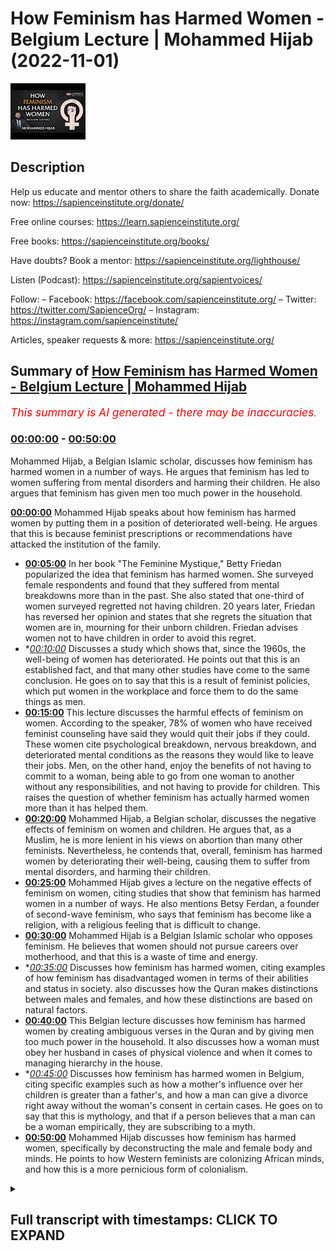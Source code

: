 # How Feminism has Harmed Women - Belgium Lecture | Mohammed Hijab (2022-11-01)

![alt How Feminism has Harmed Women - Belgium Lecture | Mohammed Hijab](LdC1PepIg2U.jpg "How Feminism has Harmed Women - Belgium Lecture | Mohammed Hijab")

## Description

Help us educate and mentor others to share the faith academically.
Donate now: https://sapienceinstitute.org/donate/ 

Free online courses: https://learn.sapienceinstitute.org/

Free books: https://sapienceinstitute.org/books/

Have doubts? Book a mentor: https://sapienceinstitute.org/lighthouse/

Listen (Podcast): https://sapienceinstitute.org/sapientvoices/

Follow:
– Facebook: https://facebook.com/sapienceinstitute.org/ 
– Twitter: https://twitter.com/SapienceOrg/ 
– Instagram: https://instagram.com/sapienceinstitute/ 

Articles, speaker requests & more: https://sapienceinstitute.org/

## Summary of [How Feminism has Harmed Women - Belgium Lecture | Mohammed Hijab](https://www.youtube.com/watch?v=LdC1PepIg2U)


*<span style="color:red; font-size:125%">This summary is AI generated - there may be inaccuracies</span>. [](/)*

### [00:00:00](https://www.youtube.com/watch?v=LdC1PepIg2U&t=0) - [00:50:00](https://www.youtube.com/watch?v=LdC1PepIg2U&t=3000)

Mohammed Hijab, a Belgian Islamic scholar, discusses how feminism has harmed women in a number of ways. He argues that feminism has led to women suffering from mental disorders and harming their children. He also argues that feminism has given men too much power in the household.

**[00:00:00](https://www.youtube.com/watch?v=LdC1PepIg2U&t=0)** Mohammed Hijab speaks about how feminism has harmed women by putting them in a position of deteriorated well-being. He argues that this is because feminist prescriptions or recommendations have attacked the institution of the family.
* **[00:05:00](https://www.youtube.com/watch?v=LdC1PepIg2U&t=300)** In her book "The Feminine Mystique," Betty Friedan popularized the idea that feminism has harmed women. She surveyed female respondents and found that they suffered from mental breakdowns more than in the past. She also stated that one-third of women surveyed regretted not having children. 20 years later, Friedan has reversed her opinion and states that she regrets the situation that women are in, mourning for their unborn children. Friedan advises women not to have children in order to avoid this regret.
* **[00:10:00](https://www.youtube.com/watch?v=LdC1PepIg2U&t=600)* Discusses a study which shows that, since the 1960s, the well-being of women has deteriorated. He points out that this is an established fact, and that many other studies have come to the same conclusion. He goes on to say that this is a result of feminist policies, which put women in the workplace and force them to do the same things as men.
* **[00:15:00](https://www.youtube.com/watch?v=LdC1PepIg2U&t=900)** This lecture discusses the harmful effects of feminism on women. According to the speaker, 78% of women who have received feminist counseling have said they would quit their jobs if they could. These women cite psychological breakdown, nervous breakdown, and deteriorated mental conditions as the reasons they would like to leave their jobs. Men, on the other hand, enjoy the benefits of not having to commit to a woman, being able to go from one woman to another without any responsibilities, and not having to provide for children. This raises the question of whether feminism has actually harmed women more than it has helped them.
* **[00:20:00](https://www.youtube.com/watch?v=LdC1PepIg2U&t=1200)** Mohammed Hijab, a Belgian scholar, discusses the negative effects of feminism on women and children. He argues that, as a Muslim, he is more lenient in his views on abortion than many other feminists. Nevertheless, he contends that, overall, feminism has harmed women by deteriorating their well-being, causing them to suffer from mental disorders, and harming their children.
* **[00:25:00](https://www.youtube.com/watch?v=LdC1PepIg2U&t=1500)** Mohammed Hijab gives a lecture on the negative effects of feminism on women, citing studies that show that feminism has harmed women in a number of ways. He also mentions Betsy Ferdan, a founder of second-wave feminism, who says that feminism has become like a religion, with a religious feeling that is difficult to change.
* **[00:30:00](https://www.youtube.com/watch?v=LdC1PepIg2U&t=1800)** Mohammed Hijab is a Belgian Islamic scholar who opposes feminism. He believes that women should not pursue careers over motherhood, and that this is a waste of time and energy.
* **[00:35:00](https://www.youtube.com/watch?v=LdC1PepIg2U&t=2100)* Discusses how feminism has harmed women, citing examples of how feminism has disadvantaged women in terms of their abilities and status in society. also discusses how the Quran makes distinctions between males and females, and how these distinctions are based on natural factors.
* **[00:40:00](https://www.youtube.com/watch?v=LdC1PepIg2U&t=2400)** This Belgian lecture discusses how feminism has harmed women by creating ambiguous verses in the Quran and by giving men too much power in the household. It also discusses how a woman must obey her husband in cases of physical violence and when it comes to managing hierarchy in the house.
* **[00:45:00](https://www.youtube.com/watch?v=LdC1PepIg2U&t=2700)* Discusses how feminism has harmed women in Belgium, citing specific examples such as how a mother's influence over her children is greater than a father's, and how a man can give a divorce right away without the woman's consent in certain cases. He goes on to say that this is mythology, and that if a person believes that a man can be a woman empirically, they are subscribing to a myth.
* **[00:50:00](https://www.youtube.com/watch?v=LdC1PepIg2U&t=3000)** Mohammed Hijab discusses how feminism has harmed women, specifically by deconstructing the male and female body and minds. He points to how Western feminists are colonizing African minds, and how this is a more pernicious form of colonialism.

<details><summary><h2>Full transcript with timestamps: CLICK TO EXPAND</h2></summary>

[0:00:04](https://youtu.be/LdC1PepIg2U?t=4) thank you  
[0:00:09](https://youtu.be/LdC1PepIg2U?t=9) it's a pleasure to be here and I've been  
[0:00:11](https://youtu.be/LdC1PepIg2U?t=11) exploring the city today we've been  
[0:00:14](https://youtu.be/LdC1PepIg2U?t=14) exploring Belgium  
[0:00:18](https://youtu.be/LdC1PepIg2U?t=18) I haven't had a waffle yet believe it or  
[0:00:20](https://youtu.be/LdC1PepIg2U?t=20) not I've actually not had a waffle yet  
[0:00:25](https://youtu.be/LdC1PepIg2U?t=25) but maybe we'll have some later on  
[0:00:28](https://youtu.be/LdC1PepIg2U?t=28) today we're going to be talking about a  
[0:00:30](https://youtu.be/LdC1PepIg2U?t=30) topic which is very important to many  
[0:00:31](https://youtu.be/LdC1PepIg2U?t=31) people  
[0:00:32](https://youtu.be/LdC1PepIg2U?t=32) especially here in Western Europe which  
[0:00:36](https://youtu.be/LdC1PepIg2U?t=36) is the issue of feminism now obviously  
[0:00:38](https://youtu.be/LdC1PepIg2U?t=38) we're going to bring in the Islamic  
[0:00:41](https://youtu.be/LdC1PepIg2U?t=41) perspective  
[0:00:42](https://youtu.be/LdC1PepIg2U?t=42) but before I do so what I wanted to do  
[0:00:45](https://youtu.be/LdC1PepIg2U?t=45) was be very straightforward with you and  
[0:00:48](https://youtu.be/LdC1PepIg2U?t=48) outline the main Crux the main thrust of  
[0:00:53](https://youtu.be/LdC1PepIg2U?t=53) my argument  
[0:00:55](https://youtu.be/LdC1PepIg2U?t=55) my argument is simple it is that  
[0:00:58](https://youtu.be/LdC1PepIg2U?t=58) feminism especially second wave  
[0:01:01](https://youtu.be/LdC1PepIg2U?t=61) understandings of feminism  
[0:01:04](https://youtu.be/LdC1PepIg2U?t=64) have failed in being able to provide for  
[0:01:07](https://youtu.be/LdC1PepIg2U?t=67) women  
[0:01:08](https://youtu.be/LdC1PepIg2U?t=68) well-being  
[0:01:10](https://youtu.be/LdC1PepIg2U?t=70) in other words and in fact this is a  
[0:01:12](https://youtu.be/LdC1PepIg2U?t=72) secondary proposition  
[0:01:14](https://youtu.be/LdC1PepIg2U?t=74) I will say that  
[0:01:16](https://youtu.be/LdC1PepIg2U?t=76) feministic prescriptions or  
[0:01:19](https://youtu.be/LdC1PepIg2U?t=79) recommendations this is my postulation  
[0:01:21](https://youtu.be/LdC1PepIg2U?t=81) here  
[0:01:22](https://youtu.be/LdC1PepIg2U?t=82) have  
[0:01:24](https://youtu.be/LdC1PepIg2U?t=84) put women in a position of deteriorated  
[0:01:27](https://youtu.be/LdC1PepIg2U?t=87) well-being  
[0:01:29](https://youtu.be/LdC1PepIg2U?t=89) this is this is why I'm saying  
[0:01:32](https://youtu.be/LdC1PepIg2U?t=92) so the question is first of all what is  
[0:01:35](https://youtu.be/LdC1PepIg2U?t=95) feminism obviously someone will say well  
[0:01:37](https://youtu.be/LdC1PepIg2U?t=97) to look and see what feminism is it is  
[0:01:40](https://youtu.be/LdC1PepIg2U?t=100) equality politically socially and  
[0:01:42](https://youtu.be/LdC1PepIg2U?t=102) economically almost everyone agrees that  
[0:01:45](https://youtu.be/LdC1PepIg2U?t=105) there should be equality at a general  
[0:01:47](https://youtu.be/LdC1PepIg2U?t=107) level I don't think anyone disagrees  
[0:01:49](https://youtu.be/LdC1PepIg2U?t=109) with this point  
[0:01:50](https://youtu.be/LdC1PepIg2U?t=110) but if you really want to know what  
[0:01:52](https://youtu.be/LdC1PepIg2U?t=112) feminism is especially when we talk  
[0:01:54](https://youtu.be/LdC1PepIg2U?t=114) about second wave conceptions one must  
[0:01:57](https://youtu.be/LdC1PepIg2U?t=117) refer back  
[0:01:58](https://youtu.be/LdC1PepIg2U?t=118) to the 1960s through the movement to the  
[0:02:01](https://youtu.be/LdC1PepIg2U?t=121) literature to the writings  
[0:02:03](https://youtu.be/LdC1PepIg2U?t=123) for example one must read better fredan  
[0:02:07](https://youtu.be/LdC1PepIg2U?t=127) who wrote the Feminine Mystique  
[0:02:09](https://youtu.be/LdC1PepIg2U?t=129) 1963  
[0:02:12](https://youtu.be/LdC1PepIg2U?t=132) and she famously said that a woman in a  
[0:02:15](https://youtu.be/LdC1PepIg2U?t=135) house  
[0:02:16](https://youtu.be/LdC1PepIg2U?t=136) is living in a comfortable concentration  
[0:02:20](https://youtu.be/LdC1PepIg2U?t=140) camp  
[0:02:21](https://youtu.be/LdC1PepIg2U?t=141) one must read Simone de bevoir which I'm  
[0:02:24](https://youtu.be/LdC1PepIg2U?t=144) sure many of you will be able to access  
[0:02:27](https://youtu.be/LdC1PepIg2U?t=147) in French even  
[0:02:29](https://youtu.be/LdC1PepIg2U?t=149) but who has written the second sex  
[0:02:32](https://youtu.be/LdC1PepIg2U?t=152) a very important book  
[0:02:35](https://youtu.be/LdC1PepIg2U?t=155) and see what kind of arguments that she  
[0:02:37](https://youtu.be/LdC1PepIg2U?t=157) was making  
[0:02:39](https://youtu.be/LdC1PepIg2U?t=159) where she made arguments explicitly made  
[0:02:42](https://youtu.be/LdC1PepIg2U?t=162) arguments against  
[0:02:44](https://youtu.be/LdC1PepIg2U?t=164) conceptions traditionalist conceptions  
[0:02:47](https://youtu.be/LdC1PepIg2U?t=167) of the family of motherhood  
[0:02:49](https://youtu.be/LdC1PepIg2U?t=169) Etc  
[0:02:50](https://youtu.be/LdC1PepIg2U?t=170) one must go back to Jermaine Greer  
[0:02:54](https://youtu.be/LdC1PepIg2U?t=174) once again lived at that time  
[0:02:57](https://youtu.be/LdC1PepIg2U?t=177) and wrote the female eunuch  
[0:03:01](https://youtu.be/LdC1PepIg2U?t=181) one must go back to these people and if  
[0:03:04](https://youtu.be/LdC1PepIg2U?t=184) one does do that one will realize  
[0:03:08](https://youtu.be/LdC1PepIg2U?t=188) that there was  
[0:03:10](https://youtu.be/LdC1PepIg2U?t=190) a very intentional attack  
[0:03:14](https://youtu.be/LdC1PepIg2U?t=194) on the institution of the family  
[0:03:17](https://youtu.be/LdC1PepIg2U?t=197) now you'll say this is not substantiated  
[0:03:20](https://youtu.be/LdC1PepIg2U?t=200) I will say something to you which maybe  
[0:03:23](https://youtu.be/LdC1PepIg2U?t=203) many of you didn't know  
[0:03:27](https://youtu.be/LdC1PepIg2U?t=207) question for Dan  
[0:03:29](https://youtu.be/LdC1PepIg2U?t=209) who wrote the Feminine Mystique in 1963  
[0:03:33](https://youtu.be/LdC1PepIg2U?t=213) some 58 years ago  
[0:03:36](https://youtu.be/LdC1PepIg2U?t=216) Betty Friedan herself wrote a book  
[0:03:38](https://youtu.be/LdC1PepIg2U?t=218) called the second Sage she wrote this  
[0:03:41](https://youtu.be/LdC1PepIg2U?t=221) book in 1981.  
[0:03:44](https://youtu.be/LdC1PepIg2U?t=224) and in this book she openly admits she  
[0:03:48](https://youtu.be/LdC1PepIg2U?t=228) says we must look Within  
[0:03:51](https://youtu.be/LdC1PepIg2U?t=231) relating to how we have actually  
[0:03:55](https://youtu.be/LdC1PepIg2U?t=235) reduced conceptions of the family  
[0:03:58](https://youtu.be/LdC1PepIg2U?t=238) and when commenting on her famous line  
[0:04:02](https://youtu.be/LdC1PepIg2U?t=242) that  
[0:04:03](https://youtu.be/LdC1PepIg2U?t=243) the house is a comfortable Concentration  
[0:04:05](https://youtu.be/LdC1PepIg2U?t=245) Camp She refers to her own statement  
[0:04:09](https://youtu.be/LdC1PepIg2U?t=249) 20 years later as an extreme statement  
[0:04:13](https://youtu.be/LdC1PepIg2U?t=253) so by the admission of the authors  
[0:04:17](https://youtu.be/LdC1PepIg2U?t=257) themselves  
[0:04:19](https://youtu.be/LdC1PepIg2U?t=259) there has been a failure  
[0:04:22](https://youtu.be/LdC1PepIg2U?t=262) one must also think of something else  
[0:04:25](https://youtu.be/LdC1PepIg2U?t=265) Betsy Friedan who wrote This Book who  
[0:04:28](https://youtu.be/LdC1PepIg2U?t=268) told women that they must prioritize  
[0:04:31](https://youtu.be/LdC1PepIg2U?t=271) their careers first this is what they  
[0:04:34](https://youtu.be/LdC1PepIg2U?t=274) must do  
[0:04:37](https://youtu.be/LdC1PepIg2U?t=277) she  
[0:04:39](https://youtu.be/LdC1PepIg2U?t=279) actually ran some surveys  
[0:04:42](https://youtu.be/LdC1PepIg2U?t=282) she was known for for doing surveys and  
[0:04:44](https://youtu.be/LdC1PepIg2U?t=284) doing studies  
[0:04:47](https://youtu.be/LdC1PepIg2U?t=287) and to her dismay she found in 1970s in  
[0:04:52](https://youtu.be/LdC1PepIg2U?t=292) the 1970s  
[0:04:53](https://youtu.be/LdC1PepIg2U?t=293) she found that women  
[0:04:56](https://youtu.be/LdC1PepIg2U?t=296) after  
[0:04:58](https://youtu.be/LdC1PepIg2U?t=298) the legislative or Law changes that took  
[0:05:01](https://youtu.be/LdC1PepIg2U?t=301) place in America and by the way in all  
[0:05:03](https://youtu.be/LdC1PepIg2U?t=303) of Western Europe as well  
[0:05:05](https://youtu.be/LdC1PepIg2U?t=305) that they were suffering more not less  
[0:05:08](https://youtu.be/LdC1PepIg2U?t=308) and that was actually her conclusion  
[0:05:12](https://youtu.be/LdC1PepIg2U?t=312) that was her conclusion  
[0:05:15](https://youtu.be/LdC1PepIg2U?t=315) and then she says herself this is Betty  
[0:05:17](https://youtu.be/LdC1PepIg2U?t=317) Friedan but Muhammad hijab it's not the  
[0:05:20](https://youtu.be/LdC1PepIg2U?t=320) Muslim fundamentalist the hate preacher  
[0:05:23](https://youtu.be/LdC1PepIg2U?t=323) the extremist  
[0:05:24](https://youtu.be/LdC1PepIg2U?t=324) whoever this one that one no it is Betty  
[0:05:28](https://youtu.be/LdC1PepIg2U?t=328) Friedan herself  
[0:05:29](https://youtu.be/LdC1PepIg2U?t=329) she states  
[0:05:31](https://youtu.be/LdC1PepIg2U?t=331) that's  
[0:05:33](https://youtu.be/LdC1PepIg2U?t=333) one-third of women she states one third  
[0:05:36](https://youtu.be/LdC1PepIg2U?t=336) of women that she surveyed  
[0:05:38](https://youtu.be/LdC1PepIg2U?t=338) they suffered from mental breakdown  
[0:05:41](https://youtu.be/LdC1PepIg2U?t=341) and this was way more than the service  
[0:05:43](https://youtu.be/LdC1PepIg2U?t=343) that she ran in the 1950s and 60s  
[0:05:47](https://youtu.be/LdC1PepIg2U?t=347) so according to her things were getting  
[0:05:49](https://youtu.be/LdC1PepIg2U?t=349) worse not better  
[0:05:52](https://youtu.be/LdC1PepIg2U?t=352) according to the the feminist the  
[0:05:55](https://youtu.be/LdC1PepIg2U?t=355) founding mother of feminist secondary  
[0:05:57](https://youtu.be/LdC1PepIg2U?t=357) feminism  
[0:05:58](https://youtu.be/LdC1PepIg2U?t=358) things are getting worse  
[0:06:02](https://youtu.be/LdC1PepIg2U?t=362) worse not better  
[0:06:04](https://youtu.be/LdC1PepIg2U?t=364) okay one will still be skeptical and say  
[0:06:07](https://youtu.be/LdC1PepIg2U?t=367) this is maybe not enough of an evidence  
[0:06:09](https://youtu.be/LdC1PepIg2U?t=369) for me  
[0:06:11](https://youtu.be/LdC1PepIg2U?t=371) Jermaine Greer  
[0:06:13](https://youtu.be/LdC1PepIg2U?t=373) who wrote a book called the female  
[0:06:15](https://youtu.be/LdC1PepIg2U?t=375) eunuch  
[0:06:19](https://youtu.be/LdC1PepIg2U?t=379) a eunuch is somebody it's a man  
[0:06:22](https://youtu.be/LdC1PepIg2U?t=382) who has his private part castrated  
[0:06:26](https://youtu.be/LdC1PepIg2U?t=386) okay she wrote this book she was making  
[0:06:29](https://youtu.be/LdC1PepIg2U?t=389) satirical she was trying to make fun of  
[0:06:31](https://youtu.be/LdC1PepIg2U?t=391) a situation talking about the woman  
[0:06:33](https://youtu.be/LdC1PepIg2U?t=393) basically  
[0:06:35](https://youtu.be/LdC1PepIg2U?t=395) and she in 1981 or 1983 I forget exactly  
[0:06:40](https://youtu.be/LdC1PepIg2U?t=400) when she wrote a book called the whole  
[0:06:43](https://youtu.be/LdC1PepIg2U?t=403) woman  
[0:06:44](https://youtu.be/LdC1PepIg2U?t=404) and she said something very interesting  
[0:06:46](https://youtu.be/LdC1PepIg2U?t=406) that I will never forget  
[0:06:48](https://youtu.be/LdC1PepIg2U?t=408) because she was advising women not to  
[0:06:50](https://youtu.be/LdC1PepIg2U?t=410) have children that's how bad it was she  
[0:06:53](https://youtu.be/LdC1PepIg2U?t=413) was saying women don't have children  
[0:06:55](https://youtu.be/LdC1PepIg2U?t=415) that's what she said  
[0:06:57](https://youtu.be/LdC1PepIg2U?t=417) and the reason why she said that is  
[0:06:59](https://youtu.be/LdC1PepIg2U?t=419) because just like Simone de Beauvoir  
[0:07:01](https://youtu.be/LdC1PepIg2U?t=421) in her book The Second Sex if you read  
[0:07:04](https://youtu.be/LdC1PepIg2U?t=424) the chapter on biology she believed that  
[0:07:07](https://youtu.be/LdC1PepIg2U?t=427) it's an oppressive relationship the  
[0:07:09](https://youtu.be/LdC1PepIg2U?t=429) moment you become a mother you're  
[0:07:10](https://youtu.be/LdC1PepIg2U?t=430) oppressed  
[0:07:12](https://youtu.be/LdC1PepIg2U?t=432) you're oppressed by by virtue of being a  
[0:07:15](https://youtu.be/LdC1PepIg2U?t=435) mother  
[0:07:16](https://youtu.be/LdC1PepIg2U?t=436) she makes this very clear  
[0:07:18](https://youtu.be/LdC1PepIg2U?t=438) Jermaine Greer and her book the whole  
[0:07:21](https://youtu.be/LdC1PepIg2U?t=441) woman should reply she  
[0:07:23](https://youtu.be/LdC1PepIg2U?t=443) said  
[0:07:26](https://youtu.be/LdC1PepIg2U?t=446) and I quote this is word for word she  
[0:07:28](https://youtu.be/LdC1PepIg2U?t=448) goes I mourn for my unborn children  
[0:07:33](https://youtu.be/LdC1PepIg2U?t=453) now what does this mean when you mourn  
[0:07:36](https://youtu.be/LdC1PepIg2U?t=456) you go to the graveyard you're crying  
[0:07:39](https://youtu.be/LdC1PepIg2U?t=459) yeah  
[0:07:41](https://youtu.be/LdC1PepIg2U?t=461) all of these things now how can you  
[0:07:43](https://youtu.be/LdC1PepIg2U?t=463) mourn for your unborn children  
[0:07:45](https://youtu.be/LdC1PepIg2U?t=465) she says I mourn for my unborn children  
[0:07:48](https://youtu.be/LdC1PepIg2U?t=468) meaning what  
[0:07:49](https://youtu.be/LdC1PepIg2U?t=469) that she regrets not having children  
[0:07:52](https://youtu.be/LdC1PepIg2U?t=472) can you imagine a woman  
[0:07:55](https://youtu.be/LdC1PepIg2U?t=475) Who convinced tens of millions of women  
[0:08:00](https://youtu.be/LdC1PepIg2U?t=480) not to have children not to prioritize  
[0:08:03](https://youtu.be/LdC1PepIg2U?t=483) motherhood not to to engage in career  
[0:08:06](https://youtu.be/LdC1PepIg2U?t=486) activity instead and  
[0:08:10](https://youtu.be/LdC1PepIg2U?t=490) instead and as a substitute to being a  
[0:08:14](https://youtu.be/LdC1PepIg2U?t=494) mother and a say a housewife call it  
[0:08:17](https://youtu.be/LdC1PepIg2U?t=497) what you want to call it  
[0:08:18](https://youtu.be/LdC1PepIg2U?t=498) she herself  
[0:08:21](https://youtu.be/LdC1PepIg2U?t=501) 20 years later that same woman she says  
[0:08:25](https://youtu.be/LdC1PepIg2U?t=505) I regret the situation I mourn  
[0:08:29](https://youtu.be/LdC1PepIg2U?t=509) I mourn this is strong language I mourn  
[0:08:34](https://youtu.be/LdC1PepIg2U?t=514) I mourn for my unborn children I wish I  
[0:08:38](https://youtu.be/LdC1PepIg2U?t=518) had children  
[0:08:40](https://youtu.be/LdC1PepIg2U?t=520) this is unfair  
[0:08:42](https://youtu.be/LdC1PepIg2U?t=522) that you convince tens of millions of  
[0:08:44](https://youtu.be/LdC1PepIg2U?t=524) women  
[0:08:45](https://youtu.be/LdC1PepIg2U?t=525) yes you convince tens of millions of  
[0:08:48](https://youtu.be/LdC1PepIg2U?t=528) women that motherhood is not important  
[0:08:50](https://youtu.be/LdC1PepIg2U?t=530) that having a career is and then she  
[0:08:52](https://youtu.be/LdC1PepIg2U?t=532) says I mourn from my unborn children  
[0:08:56](https://youtu.be/LdC1PepIg2U?t=536) now the same woman Jermaine Greer she  
[0:08:59](https://youtu.be/LdC1PepIg2U?t=539) says now we have to look can you imagine  
[0:09:00](https://youtu.be/LdC1PepIg2U?t=540) she says this  
[0:09:01](https://youtu.be/LdC1PepIg2U?t=541) all I'm telling you to do is look at the  
[0:09:04](https://youtu.be/LdC1PepIg2U?t=544) confessions of the feminists  
[0:09:06](https://youtu.be/LdC1PepIg2U?t=546) forget about me what I say look at the  
[0:09:09](https://youtu.be/LdC1PepIg2U?t=549) confessions of the feminists she says  
[0:09:11](https://youtu.be/LdC1PepIg2U?t=551) now we have to look  
[0:09:13](https://youtu.be/LdC1PepIg2U?t=553) at motherhood being a full-time career  
[0:09:16](https://youtu.be/LdC1PepIg2U?t=556) option this is exactly what she states  
[0:09:19](https://youtu.be/LdC1PepIg2U?t=559) Jermaine gray herself  
[0:09:22](https://youtu.be/LdC1PepIg2U?t=562) who most of you maybe you'll know her  
[0:09:25](https://youtu.be/LdC1PepIg2U?t=565) name a little bit because you know  
[0:09:27](https://youtu.be/LdC1PepIg2U?t=567) she was she had a boyfriend called satra  
[0:09:29](https://youtu.be/LdC1PepIg2U?t=569) you know John Paul Saturday you may know  
[0:09:32](https://youtu.be/LdC1PepIg2U?t=572) this guy existentialists  
[0:09:34](https://youtu.be/LdC1PepIg2U?t=574) you know and he's French speaking and  
[0:09:37](https://youtu.be/LdC1PepIg2U?t=577) stuff so you must you know who he is  
[0:09:38](https://youtu.be/LdC1PepIg2U?t=578) maybe put your hands off you know if  
[0:09:40](https://youtu.be/LdC1PepIg2U?t=580) you've heard any of these names before  
[0:09:41](https://youtu.be/LdC1PepIg2U?t=581) okay we're all on the same page  
[0:09:44](https://youtu.be/LdC1PepIg2U?t=584) maybe you don't want to anyways this is  
[0:09:47](https://youtu.be/LdC1PepIg2U?t=587) what she says listen to this yeah  
[0:09:50](https://youtu.be/LdC1PepIg2U?t=590) she is very categorical she's seen as  
[0:09:53](https://youtu.be/LdC1PepIg2U?t=593) one of the top  
[0:09:54](https://youtu.be/LdC1PepIg2U?t=594) feminists in the 60s yeah  
[0:09:57](https://youtu.be/LdC1PepIg2U?t=597) I was reading her autobiography because  
[0:09:59](https://youtu.be/LdC1PepIg2U?t=599) I was interested to see what the kind of  
[0:10:01](https://youtu.be/LdC1PepIg2U?t=601) woman this is  
[0:10:02](https://youtu.be/LdC1PepIg2U?t=602) I was very very shocked and surprised I  
[0:10:05](https://youtu.be/LdC1PepIg2U?t=605) was  
[0:10:05](https://youtu.be/LdC1PepIg2U?t=605) dismayed disillusioned  
[0:10:09](https://youtu.be/LdC1PepIg2U?t=609) she she was uh she had an apartment I  
[0:10:12](https://youtu.be/LdC1PepIg2U?t=612) think it was either in Paris or New York  
[0:10:13](https://youtu.be/LdC1PepIg2U?t=613) I forget where the apartment was  
[0:10:15](https://youtu.be/LdC1PepIg2U?t=615) and she was in love with this Saturday  
[0:10:17](https://youtu.be/LdC1PepIg2U?t=617) yeah she was in love with him  
[0:10:19](https://youtu.be/LdC1PepIg2U?t=619) he is by the way he is the one who told  
[0:10:21](https://youtu.be/LdC1PepIg2U?t=621) her to write a book on feminism  
[0:10:24](https://youtu.be/LdC1PepIg2U?t=624) she writes this in her autobiography he  
[0:10:26](https://youtu.be/LdC1PepIg2U?t=626) gave me the idea  
[0:10:28](https://youtu.be/LdC1PepIg2U?t=628) and then she says when he was coming  
[0:10:31](https://youtu.be/LdC1PepIg2U?t=631) back he was coming back from wherever he  
[0:10:34](https://youtu.be/LdC1PepIg2U?t=634) was going traveling and now he's coming  
[0:10:36](https://youtu.be/LdC1PepIg2U?t=636) back she says I was cleaning the house  
[0:10:40](https://youtu.be/LdC1PepIg2U?t=640) that's the first red flag I thought wait  
[0:10:41](https://youtu.be/LdC1PepIg2U?t=641) a minute here  
[0:10:43](https://youtu.be/LdC1PepIg2U?t=643) am I am I reading this is from the right  
[0:10:45](https://youtu.be/LdC1PepIg2U?t=645) pages  
[0:10:48](https://youtu.be/LdC1PepIg2U?t=648) wait a minute cleaning the house  
[0:10:49](https://youtu.be/LdC1PepIg2U?t=649) she goes yes I was cleaning the house  
[0:10:52](https://youtu.be/LdC1PepIg2U?t=652) I was getting everything ready for him  
[0:10:55](https://youtu.be/LdC1PepIg2U?t=655) it's the same woman that's telling you  
[0:10:56](https://youtu.be/LdC1PepIg2U?t=656) don't be a mother  
[0:10:58](https://youtu.be/LdC1PepIg2U?t=658) that you know don't you dare to do  
[0:11:00](https://youtu.be/LdC1PepIg2U?t=660) domestic activities  
[0:11:01](https://youtu.be/LdC1PepIg2U?t=661) and then I went for I went further on  
[0:11:03](https://youtu.be/LdC1PepIg2U?t=663) reading reading do you know what she  
[0:11:04](https://youtu.be/LdC1PepIg2U?t=664) said  
[0:11:06](https://youtu.be/LdC1PepIg2U?t=666) she goes because Saturday  
[0:11:08](https://youtu.be/LdC1PepIg2U?t=668) is my true Superior  
[0:11:15](https://youtu.be/LdC1PepIg2U?t=675) I said this is this is a fem this is the  
[0:11:17](https://youtu.be/LdC1PepIg2U?t=677) mother of feminism saying this I said my  
[0:11:19](https://youtu.be/LdC1PepIg2U?t=679) wife never said anything like that we're  
[0:11:22](https://youtu.be/LdC1PepIg2U?t=682) meant to be the traditionalists here  
[0:11:25](https://youtu.be/LdC1PepIg2U?t=685) I even showed it to my wife I said look  
[0:11:27](https://youtu.be/LdC1PepIg2U?t=687) look what she said that's her that's a  
[0:11:29](https://youtu.be/LdC1PepIg2U?t=689) different story you know even she  
[0:11:31](https://youtu.be/LdC1PepIg2U?t=691) thought it was too extreme  
[0:11:34](https://youtu.be/LdC1PepIg2U?t=694) I mean what is this she goes through  
[0:11:37](https://youtu.be/LdC1PepIg2U?t=697) Superior  
[0:11:39](https://youtu.be/LdC1PepIg2U?t=699) so I was wondering why is it that you  
[0:11:41](https://youtu.be/LdC1PepIg2U?t=701) these founding mothers of feminism they  
[0:11:44](https://youtu.be/LdC1PepIg2U?t=704) have one speech to the public to other  
[0:11:47](https://youtu.be/LdC1PepIg2U?t=707) women and another speech in their  
[0:11:49](https://youtu.be/LdC1PepIg2U?t=709) private life  
[0:11:50](https://youtu.be/LdC1PepIg2U?t=710) and I think they know and we know now  
[0:11:53](https://youtu.be/LdC1PepIg2U?t=713) that they do that their theories are  
[0:11:55](https://youtu.be/LdC1PepIg2U?t=715) false  
[0:11:57](https://youtu.be/LdC1PepIg2U?t=717) now one of the biggest  
[0:11:59](https://youtu.be/LdC1PepIg2U?t=719) studies that have I think this is the  
[0:12:01](https://youtu.be/LdC1PepIg2U?t=721) biggest study that I've ever seen  
[0:12:03](https://youtu.be/LdC1PepIg2U?t=723) on the well-being of women  
[0:12:05](https://youtu.be/LdC1PepIg2U?t=725) it is called Blanche flower and Oswald  
[0:12:10](https://youtu.be/LdC1PepIg2U?t=730) Blanche flower and these are two names  
[0:12:12](https://youtu.be/LdC1PepIg2U?t=732) of the people yeah  
[0:12:14](https://youtu.be/LdC1PepIg2U?t=734) and it's a longitudinal study from the  
[0:12:17](https://youtu.be/LdC1PepIg2U?t=737) years 1970 to 1990.  
[0:12:21](https://youtu.be/LdC1PepIg2U?t=741) it is the longest study that was  
[0:12:23](https://youtu.be/LdC1PepIg2U?t=743) conducted at a hundred thousand women  
[0:12:27](https://youtu.be/LdC1PepIg2U?t=747) are there some feminists out there  
[0:12:29](https://youtu.be/LdC1PepIg2U?t=749) chanting  
[0:12:35](https://youtu.be/LdC1PepIg2U?t=755) they know what I'm about to say that's  
[0:12:37](https://youtu.be/LdC1PepIg2U?t=757) why they're doing that  
[0:12:40](https://youtu.be/LdC1PepIg2U?t=760) I'm about to drop facts  
[0:12:43](https://youtu.be/LdC1PepIg2U?t=763) I'm about to drop bombs no I don't mean  
[0:12:45](https://youtu.be/LdC1PepIg2U?t=765) those kinds of bombs  
[0:12:48](https://youtu.be/LdC1PepIg2U?t=768) I know the SS are here the secret  
[0:12:50](https://youtu.be/LdC1PepIg2U?t=770) services  
[0:12:54](https://youtu.be/LdC1PepIg2U?t=774) well let me repeat this point because of  
[0:12:56](https://youtu.be/LdC1PepIg2U?t=776) imperative is very important  
[0:12:59](https://youtu.be/LdC1PepIg2U?t=779) the biggest study  
[0:13:03](https://youtu.be/LdC1PepIg2U?t=783) the biggest study  
[0:13:05](https://youtu.be/LdC1PepIg2U?t=785) that has ever been done to my knowledge  
[0:13:08](https://youtu.be/LdC1PepIg2U?t=788) was it conducted by some anti-feminists  
[0:13:12](https://youtu.be/LdC1PepIg2U?t=792) or did this person know it was conducted  
[0:13:14](https://youtu.be/LdC1PepIg2U?t=794) by people who are neutral to this whole  
[0:13:16](https://youtu.be/LdC1PepIg2U?t=796) situation they wanted to find out the  
[0:13:18](https://youtu.be/LdC1PepIg2U?t=798) question they wanted to know was our  
[0:13:21](https://youtu.be/LdC1PepIg2U?t=801) feministic policies now that have now  
[0:13:23](https://youtu.be/LdC1PepIg2U?t=803) been enacted are they making women's  
[0:13:26](https://youtu.be/LdC1PepIg2U?t=806) lives easier or are they making their  
[0:13:29](https://youtu.be/LdC1PepIg2U?t=809) lives harder this is the question  
[0:13:32](https://youtu.be/LdC1PepIg2U?t=812) they want to find out  
[0:13:34](https://youtu.be/LdC1PepIg2U?t=814) is the career path a path that's making  
[0:13:37](https://youtu.be/LdC1PepIg2U?t=817) people's women's lives and is it making  
[0:13:39](https://youtu.be/LdC1PepIg2U?t=819) it easier or is it making it harder they  
[0:13:42](https://youtu.be/LdC1PepIg2U?t=822) had a sample of a hundred thousand women  
[0:13:44](https://youtu.be/LdC1PepIg2U?t=824) that's huge  
[0:13:46](https://youtu.be/LdC1PepIg2U?t=826) 20 years from 1970 to 1990.  
[0:13:51](https://youtu.be/LdC1PepIg2U?t=831) and the conclusion was  
[0:13:53](https://youtu.be/LdC1PepIg2U?t=833) that the well-being of women  
[0:13:55](https://youtu.be/LdC1PepIg2U?t=835) has deteriorated  
[0:13:58](https://youtu.be/LdC1PepIg2U?t=838) this is an incredible conclusion  
[0:14:02](https://youtu.be/LdC1PepIg2U?t=842) it is the biggest study that has ever  
[0:14:04](https://youtu.be/LdC1PepIg2U?t=844) been done on this point  
[0:14:06](https://youtu.be/LdC1PepIg2U?t=846) and it has shown that feministic  
[0:14:08](https://youtu.be/LdC1PepIg2U?t=848) policies that women going into the  
[0:14:10](https://youtu.be/LdC1PepIg2U?t=850) workplace all of this stuff  
[0:14:13](https://youtu.be/LdC1PepIg2U?t=853) and doing exactly what a man is doing  
[0:14:16](https://youtu.be/LdC1PepIg2U?t=856) is actually affecting their lives in the  
[0:14:19](https://youtu.be/LdC1PepIg2U?t=859) negative now I thought maybe okay this  
[0:14:21](https://youtu.be/LdC1PepIg2U?t=861) is maybe a all the feministic uh  
[0:14:24](https://youtu.be/LdC1PepIg2U?t=864) confessions that's one thing maybe this  
[0:14:26](https://youtu.be/LdC1PepIg2U?t=866) study is a coincidence as well so I  
[0:14:28](https://youtu.be/LdC1PepIg2U?t=868) started looking deeper into the issue  
[0:14:30](https://youtu.be/LdC1PepIg2U?t=870) and I found that this was something  
[0:14:33](https://youtu.be/LdC1PepIg2U?t=873) almost every study that I've seen on the  
[0:14:36](https://youtu.be/LdC1PepIg2U?t=876) issue has said the same thing about  
[0:14:38](https://youtu.be/LdC1PepIg2U?t=878) for example  
[0:14:40](https://youtu.be/LdC1PepIg2U?t=880) there is a study by the policy Studies  
[0:14:44](https://youtu.be/LdC1PepIg2U?t=884) Institute  
[0:14:46](https://youtu.be/LdC1PepIg2U?t=886) that has come to the same conclusion  
[0:14:48](https://youtu.be/LdC1PepIg2U?t=888) that well-being  
[0:14:50](https://youtu.be/LdC1PepIg2U?t=890) for women has deteriorated in the last  
[0:14:52](https://youtu.be/LdC1PepIg2U?t=892) 60 years  
[0:14:54](https://youtu.be/LdC1PepIg2U?t=894) there was even a magazine  
[0:14:57](https://youtu.be/LdC1PepIg2U?t=897) called top star Trey magazine  
[0:14:59](https://youtu.be/LdC1PepIg2U?t=899) which pulled Women's Health  
[0:15:03](https://youtu.be/LdC1PepIg2U?t=903) 78 of recipients women  
[0:15:07](https://youtu.be/LdC1PepIg2U?t=907) they said if they could they would quit  
[0:15:10](https://youtu.be/LdC1PepIg2U?t=910) their job tomorrow  
[0:15:12](https://youtu.be/LdC1PepIg2U?t=912) imagine having a Workforce 80 almost of  
[0:15:16](https://youtu.be/LdC1PepIg2U?t=916) the workforce of women they want to  
[0:15:18](https://youtu.be/LdC1PepIg2U?t=918) leave they don't like it it's a prison  
[0:15:20](https://youtu.be/LdC1PepIg2U?t=920) for them isn't this an irony  
[0:15:22](https://youtu.be/LdC1PepIg2U?t=922) because this is exactly what  
[0:15:25](https://youtu.be/LdC1PepIg2U?t=925) Betty Friedan said you need to leave  
[0:15:27](https://youtu.be/LdC1PepIg2U?t=927) your comfortable concentration camp your  
[0:15:29](https://youtu.be/LdC1PepIg2U?t=929) prison the home is the prison but now  
[0:15:32](https://youtu.be/LdC1PepIg2U?t=932) women are saying on mass in the West  
[0:15:35](https://youtu.be/LdC1PepIg2U?t=935) that actually what's the prison is the  
[0:15:37](https://youtu.be/LdC1PepIg2U?t=937) work  
[0:15:39](https://youtu.be/LdC1PepIg2U?t=939) 80 78 percent  
[0:15:42](https://youtu.be/LdC1PepIg2U?t=942) 78 of recipients women all women said if  
[0:15:47](https://youtu.be/LdC1PepIg2U?t=947) they could they would quit their jobs  
[0:15:49](https://youtu.be/LdC1PepIg2U?t=949) tomorrow  
[0:15:50](https://youtu.be/LdC1PepIg2U?t=950) 80 of the same magazine they said that  
[0:15:55](https://youtu.be/LdC1PepIg2U?t=955) their job  
[0:15:56](https://youtu.be/LdC1PepIg2U?t=956) has led to psychological breakdown  
[0:15:59](https://youtu.be/LdC1PepIg2U?t=959) nervous breakdown  
[0:16:01](https://youtu.be/LdC1PepIg2U?t=961) has led to deteriorated mental  
[0:16:03](https://youtu.be/LdC1PepIg2U?t=963) conditions eighty percent  
[0:16:06](https://youtu.be/LdC1PepIg2U?t=966) 80.  
[0:16:09](https://youtu.be/LdC1PepIg2U?t=969) now I want you to ask you a question  
[0:16:11](https://youtu.be/LdC1PepIg2U?t=971) if we got the same and I don't think the  
[0:16:14](https://youtu.be/LdC1PepIg2U?t=974) study has been done if we got a study of  
[0:16:16](https://youtu.be/LdC1PepIg2U?t=976) women all of which have been mothers and  
[0:16:19](https://youtu.be/LdC1PepIg2U?t=979) they were full-time mothers in the home  
[0:16:21](https://youtu.be/LdC1PepIg2U?t=981) with the children  
[0:16:22](https://youtu.be/LdC1PepIg2U?t=982) do you think honestly that 80 would want  
[0:16:26](https://youtu.be/LdC1PepIg2U?t=986) to stop being mothers honestly do you  
[0:16:28](https://youtu.be/LdC1PepIg2U?t=988) think this  
[0:16:29](https://youtu.be/LdC1PepIg2U?t=989) do you think eighty percent would want  
[0:16:31](https://youtu.be/LdC1PepIg2U?t=991) to quit being mothers  
[0:16:34](https://youtu.be/LdC1PepIg2U?t=994) no chance no chance  
[0:16:38](https://youtu.be/LdC1PepIg2U?t=998) so feminists unfortunately have sold us  
[0:16:42](https://youtu.be/LdC1PepIg2U?t=1002) all a lie when I say us the ones who  
[0:16:46](https://youtu.be/LdC1PepIg2U?t=1006) have suffered the most have not been men  
[0:16:49](https://youtu.be/LdC1PepIg2U?t=1009) well I I believe I'm Allah he means for  
[0:16:51](https://youtu.be/LdC1PepIg2U?t=1011) the Muslim Muslims here by God I believe  
[0:16:54](https://youtu.be/LdC1PepIg2U?t=1014) the ones who have benefited the most  
[0:16:56](https://youtu.be/LdC1PepIg2U?t=1016) from feminists are men  
[0:16:59](https://youtu.be/LdC1PepIg2U?t=1019) I believe that why let me tell you why  
[0:17:02](https://youtu.be/LdC1PepIg2U?t=1022) because I as a man don't have to commit  
[0:17:06](https://youtu.be/LdC1PepIg2U?t=1026) I don't have to commit to a woman  
[0:17:08](https://youtu.be/LdC1PepIg2U?t=1028) I can go from one woman to another woman  
[0:17:10](https://youtu.be/LdC1PepIg2U?t=1030) with no responsibility whatsoever  
[0:17:14](https://youtu.be/LdC1PepIg2U?t=1034) I don't have to provide for her any  
[0:17:17](https://youtu.be/LdC1PepIg2U?t=1037) protection  
[0:17:21](https://youtu.be/LdC1PepIg2U?t=1041) this is these are roles my I don't my  
[0:17:24](https://youtu.be/LdC1PepIg2U?t=1044) resources don't have to be extracted  
[0:17:26](https://youtu.be/LdC1PepIg2U?t=1046) anymore  
[0:17:27](https://youtu.be/LdC1PepIg2U?t=1047) I don't have to provide for children  
[0:17:30](https://youtu.be/LdC1PepIg2U?t=1050) I don't have to do any of these things  
[0:17:33](https://youtu.be/LdC1PepIg2U?t=1053) if I live a feministic lifestyle  
[0:17:39](https://youtu.be/LdC1PepIg2U?t=1059) if I wasn't a religious man I'd try my  
[0:17:41](https://youtu.be/LdC1PepIg2U?t=1061) best to find the feminist  
[0:17:44](https://youtu.be/LdC1PepIg2U?t=1064) if I wasn't a Muslim man I say listen  
[0:17:46](https://youtu.be/LdC1PepIg2U?t=1066) I want a feminist  
[0:17:49](https://youtu.be/LdC1PepIg2U?t=1069) I want a strong independent why  
[0:17:52](https://youtu.be/LdC1PepIg2U?t=1072) because if I'm walking with the  
[0:17:55](https://youtu.be/LdC1PepIg2U?t=1075) feminists in the street and she's five  
[0:17:56](https://youtu.be/LdC1PepIg2U?t=1076) foot two and I'm six foot six 120 kilos  
[0:17:59](https://youtu.be/LdC1PepIg2U?t=1079) and she's 50 kilo and the burglar comes  
[0:18:02](https://youtu.be/LdC1PepIg2U?t=1082) or a rubber cover take your stuff I said  
[0:18:05](https://youtu.be/LdC1PepIg2U?t=1085) come on  
[0:18:06](https://youtu.be/LdC1PepIg2U?t=1086) foreign  
[0:18:09](https://youtu.be/LdC1PepIg2U?t=1089) [Music]  
[0:18:13](https://youtu.be/LdC1PepIg2U?t=1093) or if for example  
[0:18:15](https://youtu.be/LdC1PepIg2U?t=1095) I was sitting in the restaurant eating a  
[0:18:18](https://youtu.be/LdC1PepIg2U?t=1098) what's the other food that you eat with  
[0:18:19](https://youtu.be/LdC1PepIg2U?t=1099) the oysters this I tried it today wasn't  
[0:18:21](https://youtu.be/LdC1PepIg2U?t=1101) it  
[0:18:22](https://youtu.be/LdC1PepIg2U?t=1102) yeah  
[0:18:24](https://youtu.be/LdC1PepIg2U?t=1104) no and and I I  
[0:18:26](https://youtu.be/LdC1PepIg2U?t=1106) and the belgians the about immigration  
[0:18:29](https://youtu.be/LdC1PepIg2U?t=1109) thankful that you have people coming  
[0:18:31](https://youtu.be/LdC1PepIg2U?t=1111) from Morocco to give you tagine  
[0:18:35](https://youtu.be/LdC1PepIg2U?t=1115) [Applause]  
[0:18:44](https://youtu.be/LdC1PepIg2U?t=1124) especially if she's a Belgian woman  
[0:18:48](https://youtu.be/LdC1PepIg2U?t=1128) and I saw I don't want to generalize but  
[0:18:51](https://youtu.be/LdC1PepIg2U?t=1131) I they have a very Stern attitude these  
[0:18:54](https://youtu.be/LdC1PepIg2U?t=1134) some Belgian people  
[0:18:56](https://youtu.be/LdC1PepIg2U?t=1136) I was in the I was in the sorry I'm  
[0:18:58](https://youtu.be/LdC1PepIg2U?t=1138) making a joke honey don't take it too  
[0:19:00](https://youtu.be/LdC1PepIg2U?t=1140) personally but this morning I was in the  
[0:19:02](https://youtu.be/LdC1PepIg2U?t=1142) hotel and I was looking around and  
[0:19:04](https://youtu.be/LdC1PepIg2U?t=1144) everyone was silent  
[0:19:08](https://youtu.be/LdC1PepIg2U?t=1148) [Music]  
[0:19:09](https://youtu.be/LdC1PepIg2U?t=1149) how's what's going on here  
[0:19:12](https://youtu.be/LdC1PepIg2U?t=1152) have I said something have I done  
[0:19:14](https://youtu.be/LdC1PepIg2U?t=1154) something  
[0:19:15](https://youtu.be/LdC1PepIg2U?t=1155) and then I started walking away yeah  
[0:19:16](https://youtu.be/LdC1PepIg2U?t=1156) because I thought these people are doing  
[0:19:18](https://youtu.be/LdC1PepIg2U?t=1158) this because of me  
[0:19:21](https://youtu.be/LdC1PepIg2U?t=1161) and I looked I looked back to see if  
[0:19:23](https://youtu.be/LdC1PepIg2U?t=1163) these people are operating in this  
[0:19:25](https://youtu.be/LdC1PepIg2U?t=1165) manner and I saw that this is the sorry  
[0:19:28](https://youtu.be/LdC1PepIg2U?t=1168) the Belgian culture that you're very  
[0:19:29](https://youtu.be/LdC1PepIg2U?t=1169) quiet they're very you know  
[0:19:31](https://youtu.be/LdC1PepIg2U?t=1171) you need some flavor in your life man  
[0:19:35](https://youtu.be/LdC1PepIg2U?t=1175) I look back and I saw they were all  
[0:19:36](https://youtu.be/LdC1PepIg2U?t=1176) being the same way and I thought it must  
[0:19:38](https://youtu.be/LdC1PepIg2U?t=1178) not be me this is actually how they are  
[0:19:41](https://youtu.be/LdC1PepIg2U?t=1181) I thought they were scared of me  
[0:19:42](https://youtu.be/LdC1PepIg2U?t=1182) honestly  
[0:19:43](https://youtu.be/LdC1PepIg2U?t=1183) no and I was I was going into the  
[0:19:45](https://youtu.be/LdC1PepIg2U?t=1185) elevator and I saw a woman  
[0:19:46](https://youtu.be/LdC1PepIg2U?t=1186) usually I'm the one who lost my case the  
[0:19:49](https://youtu.be/LdC1PepIg2U?t=1189) moment she saw me she went  
[0:19:50](https://youtu.be/LdC1PepIg2U?t=1190) [Music]  
[0:19:51](https://youtu.be/LdC1PepIg2U?t=1191) foreign  
[0:19:55](https://youtu.be/LdC1PepIg2U?t=1195) this woman here she beat me to it  
[0:20:00](https://youtu.be/LdC1PepIg2U?t=1200) what kind of Islam is she following  
[0:20:02](https://youtu.be/LdC1PepIg2U?t=1202) she's following the the strict type she  
[0:20:05](https://youtu.be/LdC1PepIg2U?t=1205) must be an ultra conservative salafist  
[0:20:08](https://youtu.be/LdC1PepIg2U?t=1208) but she's wearing tight jeans for some  
[0:20:10](https://youtu.be/LdC1PepIg2U?t=1210) reason  
[0:20:13](https://youtu.be/LdC1PepIg2U?t=1213) anyway if I wasn't a religious man I  
[0:20:15](https://youtu.be/LdC1PepIg2U?t=1215) would go for I would go for a feminist  
[0:20:17](https://youtu.be/LdC1PepIg2U?t=1217) because I have the least  
[0:20:18](https://youtu.be/LdC1PepIg2U?t=1218) responsibilities  
[0:20:22](https://youtu.be/LdC1PepIg2U?t=1222) if I wasn't a religious man if I wasn't  
[0:20:24](https://youtu.be/LdC1PepIg2U?t=1224) a Muslim I would say I please where's  
[0:20:27](https://youtu.be/LdC1PepIg2U?t=1227) the feminist sir I I would pretend to be  
[0:20:29](https://youtu.be/LdC1PepIg2U?t=1229) a feminist Maybe  
[0:20:32](https://youtu.be/LdC1PepIg2U?t=1232) you would as well  
[0:20:33](https://youtu.be/LdC1PepIg2U?t=1233) don't worry you don't have to you don't  
[0:20:35](https://youtu.be/LdC1PepIg2U?t=1235) have the physical stature that would  
[0:20:36](https://youtu.be/LdC1PepIg2U?t=1236) make anyone scared I'm only joking  
[0:20:40](https://youtu.be/LdC1PepIg2U?t=1240) I would say yes but what I'm saying is  
[0:20:43](https://youtu.be/LdC1PepIg2U?t=1243) feminism  
[0:20:47](https://youtu.be/LdC1PepIg2U?t=1247) women as much as I has been I think  
[0:20:49](https://youtu.be/LdC1PepIg2U?t=1249) it's as men  
[0:20:51](https://youtu.be/LdC1PepIg2U?t=1251) I think it really has  
[0:20:53](https://youtu.be/LdC1PepIg2U?t=1253) now a woman going into the workplace  
[0:20:54](https://youtu.be/LdC1PepIg2U?t=1254) having a double burden wanting to leave  
[0:20:57](https://youtu.be/LdC1PepIg2U?t=1257) because she has mental disorders cycle  
[0:21:00](https://youtu.be/LdC1PepIg2U?t=1260) and 80 of the workforce I like that tell  
[0:21:03](https://youtu.be/LdC1PepIg2U?t=1263) me how that benefits women I want to  
[0:21:05](https://youtu.be/LdC1PepIg2U?t=1265) know how  
[0:21:07](https://youtu.be/LdC1PepIg2U?t=1267) I want to know how  
[0:21:09](https://youtu.be/LdC1PepIg2U?t=1269) and then in addition to all of this now  
[0:21:11](https://youtu.be/LdC1PepIg2U?t=1271) you're burdened with the work and you go  
[0:21:13](https://youtu.be/LdC1PepIg2U?t=1273) home and you have this responsibility  
[0:21:14](https://youtu.be/LdC1PepIg2U?t=1274) and that responsibility and stress and  
[0:21:16](https://youtu.be/LdC1PepIg2U?t=1276) all of these things and you have to be  
[0:21:18](https://youtu.be/LdC1PepIg2U?t=1278) competitive and you and then you have to  
[0:21:20](https://youtu.be/LdC1PepIg2U?t=1280) be feminine and then you have to and all  
[0:21:22](https://youtu.be/LdC1PepIg2U?t=1282) these expectations that are just  
[0:21:24](https://youtu.be/LdC1PepIg2U?t=1284) overburdening you as a woman and now  
[0:21:27](https://youtu.be/LdC1PepIg2U?t=1287) still  
[0:21:28](https://youtu.be/LdC1PepIg2U?t=1288) you want to inflict this pain upon  
[0:21:31](https://youtu.be/LdC1PepIg2U?t=1291) yourselves after 60 years we've seen  
[0:21:34](https://youtu.be/LdC1PepIg2U?t=1294) this affected millions of women in the  
[0:21:36](https://youtu.be/LdC1PepIg2U?t=1296) negative  
[0:21:37](https://youtu.be/LdC1PepIg2U?t=1297) it was their own self-admission  
[0:21:40](https://youtu.be/LdC1PepIg2U?t=1300) the feminists themselves have retracted  
[0:21:42](https://youtu.be/LdC1PepIg2U?t=1302) their positions many of them and we  
[0:21:44](https://youtu.be/LdC1PepIg2U?t=1304) still want to play with fire  
[0:21:47](https://youtu.be/LdC1PepIg2U?t=1307) it's not helping us  
[0:21:50](https://youtu.be/LdC1PepIg2U?t=1310) and this is something else I want to say  
[0:21:53](https://youtu.be/LdC1PepIg2U?t=1313) feminism has not only hurt women  
[0:21:57](https://youtu.be/LdC1PepIg2U?t=1317) and deteriorated their well-being  
[0:22:00](https://youtu.be/LdC1PepIg2U?t=1320) as we have seen by their own admission  
[0:22:02](https://youtu.be/LdC1PepIg2U?t=1322) but feminism has also hurt children  
[0:22:06](https://youtu.be/LdC1PepIg2U?t=1326) and I'm not talking about abortion  
[0:22:07](https://youtu.be/LdC1PepIg2U?t=1327) although we could talk about that  
[0:22:09](https://youtu.be/LdC1PepIg2U?t=1329) because as Muslims we have more  
[0:22:11](https://youtu.be/LdC1PepIg2U?t=1331) flexibility than Catholics  
[0:22:13](https://youtu.be/LdC1PepIg2U?t=1333) I'm not I don't have a strong stance of  
[0:22:15](https://youtu.be/LdC1PepIg2U?t=1335) you know a contract contraception this  
[0:22:17](https://youtu.be/LdC1PepIg2U?t=1337) and that but there are points some  
[0:22:19](https://youtu.be/LdC1PepIg2U?t=1339) feminists have made some arguments not  
[0:22:21](https://youtu.be/LdC1PepIg2U?t=1341) all feminists to be fair  
[0:22:23](https://youtu.be/LdC1PepIg2U?t=1343) that over the over like five six months  
[0:22:25](https://youtu.be/LdC1PepIg2U?t=1345) there should be  
[0:22:26](https://youtu.be/LdC1PepIg2U?t=1346) there should be abortion still allowed  
[0:22:28](https://youtu.be/LdC1PepIg2U?t=1348) six months have you seen a six month old  
[0:22:29](https://youtu.be/LdC1PepIg2U?t=1349) baby well it looks like it's a fully  
[0:22:32](https://youtu.be/LdC1PepIg2U?t=1352) formed baby you can you can actually put  
[0:22:35](https://youtu.be/LdC1PepIg2U?t=1355) it into an incubator and it will live  
[0:22:37](https://youtu.be/LdC1PepIg2U?t=1357) now I'm not taking a strong stance  
[0:22:39](https://youtu.be/LdC1PepIg2U?t=1359) actually I believe that within as a  
[0:22:41](https://youtu.be/LdC1PepIg2U?t=1361) Muslim within 40 days you can make you  
[0:22:43](https://youtu.be/LdC1PepIg2U?t=1363) can have an abortion  
[0:22:46](https://youtu.be/LdC1PepIg2U?t=1366) some say three months if there's an  
[0:22:48](https://youtu.be/LdC1PepIg2U?t=1368) excuse so Islam is not as cut through as  
[0:22:51](https://youtu.be/LdC1PepIg2U?t=1371) Catholicism however  
[0:22:53](https://youtu.be/LdC1PepIg2U?t=1373) yes four months sorry I do apologize  
[0:22:55](https://youtu.be/LdC1PepIg2U?t=1375) four months it's 120 days  
[0:22:57](https://youtu.be/LdC1PepIg2U?t=1377) 2 6 9 12. yeah just to make sure  
[0:23:01](https://youtu.be/LdC1PepIg2U?t=1381) yes that's that is pretty however when  
[0:23:04](https://youtu.be/LdC1PepIg2U?t=1384) they start making Arguments for five or  
[0:23:06](https://youtu.be/LdC1PepIg2U?t=1386) six months and say pro-life now  
[0:23:08](https://youtu.be/LdC1PepIg2U?t=1388) scientifically the baby can live by  
[0:23:09](https://youtu.be/LdC1PepIg2U?t=1389) itself it's viable it has a heart has a  
[0:23:12](https://youtu.be/LdC1PepIg2U?t=1392) brain I think that's where we're  
[0:23:13](https://youtu.be/LdC1PepIg2U?t=1393) crossing the line here however putting  
[0:23:15](https://youtu.be/LdC1PepIg2U?t=1395) that to the side why do I say feminism  
[0:23:18](https://youtu.be/LdC1PepIg2U?t=1398) or feministic prescriptions and  
[0:23:19](https://youtu.be/LdC1PepIg2U?t=1399) recommendations have harmed children  
[0:23:21](https://youtu.be/LdC1PepIg2U?t=1401) because when we look at the data the  
[0:23:25](https://youtu.be/LdC1PepIg2U?t=1405) demographic data  
[0:23:27](https://youtu.be/LdC1PepIg2U?t=1407) of children that are the least  
[0:23:29](https://youtu.be/LdC1PepIg2U?t=1409) advantaged  
[0:23:31](https://youtu.be/LdC1PepIg2U?t=1411) we find that it's children unfortunately  
[0:23:35](https://youtu.be/LdC1PepIg2U?t=1415) in  
[0:23:37](https://youtu.be/LdC1PepIg2U?t=1417) households which are single parents  
[0:23:41](https://youtu.be/LdC1PepIg2U?t=1421) and I'm going to be very controversial  
[0:23:43](https://youtu.be/LdC1PepIg2U?t=1423) here almost all the studies that have  
[0:23:46](https://youtu.be/LdC1PepIg2U?t=1426) been done on the issue  
[0:23:47](https://youtu.be/LdC1PepIg2U?t=1427) have shown that homosexual  
[0:23:50](https://youtu.be/LdC1PepIg2U?t=1430) men man or man female or female  
[0:23:53](https://youtu.be/LdC1PepIg2U?t=1433) Partnerships have yielded negative  
[0:23:55](https://youtu.be/LdC1PepIg2U?t=1435) results for children  
[0:23:57](https://youtu.be/LdC1PepIg2U?t=1437) for example delinquency  
[0:23:59](https://youtu.be/LdC1PepIg2U?t=1439) there's an increased almost every single  
[0:24:02](https://youtu.be/LdC1PepIg2U?t=1442) study every single one almost  
[0:24:05](https://youtu.be/LdC1PepIg2U?t=1445) has shown there's an increased level of  
[0:24:06](https://youtu.be/LdC1PepIg2U?t=1446) delinquency  
[0:24:07](https://youtu.be/LdC1PepIg2U?t=1447) A reduced level of Education more chance  
[0:24:10](https://youtu.be/LdC1PepIg2U?t=1450) that that child will come out with  
[0:24:12](https://youtu.be/LdC1PepIg2U?t=1452) pathology psychological pathology  
[0:24:14](https://youtu.be/LdC1PepIg2U?t=1454) all of that went when there's two  
[0:24:17](https://youtu.be/LdC1PepIg2U?t=1457) partners of the same gender or the same  
[0:24:19](https://youtu.be/LdC1PepIg2U?t=1459) sex  
[0:24:21](https://youtu.be/LdC1PepIg2U?t=1461) and I had a conversation with one  
[0:24:23](https://youtu.be/LdC1PepIg2U?t=1463) particular professional Professor who  
[0:24:25](https://youtu.be/LdC1PepIg2U?t=1465) specializes in and this is online in  
[0:24:28](https://youtu.be/LdC1PepIg2U?t=1468) fact I was very surprised by this  
[0:24:30](https://youtu.be/LdC1PepIg2U?t=1470) conversation and also it's in his books  
[0:24:32](https://youtu.be/LdC1PepIg2U?t=1472) and works peer-reviewed works his name  
[0:24:34](https://youtu.be/LdC1PepIg2U?t=1474) is Nicholas wolfinger  
[0:24:36](https://youtu.be/LdC1PepIg2U?t=1476) and I had a conversation I asked him so  
[0:24:39](https://youtu.be/LdC1PepIg2U?t=1479) then if we if we identify that that's  
[0:24:41](https://youtu.be/LdC1PepIg2U?t=1481) the case demographically  
[0:24:43](https://youtu.be/LdC1PepIg2U?t=1483) yes if those kinds of family structures  
[0:24:45](https://youtu.be/LdC1PepIg2U?t=1485) are the most problematic  
[0:24:49](https://youtu.be/LdC1PepIg2U?t=1489) then which ones are the most  
[0:24:50](https://youtu.be/LdC1PepIg2U?t=1490) advantageous  
[0:24:51](https://youtu.be/LdC1PepIg2U?t=1491) this is what he said  
[0:24:53](https://youtu.be/LdC1PepIg2U?t=1493) he said nuclear families  
[0:24:56](https://youtu.be/LdC1PepIg2U?t=1496) now the guy himself is left-wing guy  
[0:24:59](https://youtu.be/LdC1PepIg2U?t=1499) if you if you see what he's he's not a  
[0:25:01](https://youtu.be/LdC1PepIg2U?t=1501) religious new conservative guy and  
[0:25:03](https://youtu.be/LdC1PepIg2U?t=1503) nothing like that he said we have to be  
[0:25:04](https://youtu.be/LdC1PepIg2U?t=1504) honest with the data he said look  
[0:25:07](https://youtu.be/LdC1PepIg2U?t=1507) when we look at the data we find that  
[0:25:09](https://youtu.be/LdC1PepIg2U?t=1509) nuclear families where there is  
[0:25:12](https://youtu.be/LdC1PepIg2U?t=1512) traditional gender roles and he says  
[0:25:14](https://youtu.be/LdC1PepIg2U?t=1514) something very interesting and where  
[0:25:16](https://youtu.be/LdC1PepIg2U?t=1516) there is religion practiced in that  
[0:25:17](https://youtu.be/LdC1PepIg2U?t=1517) house he said it doesn't matter what  
[0:25:19](https://youtu.be/LdC1PepIg2U?t=1519) religion I'm being honest with what he  
[0:25:20](https://youtu.be/LdC1PepIg2U?t=1520) said I could say Islam or this no I'm  
[0:25:22](https://youtu.be/LdC1PepIg2U?t=1522) not I'm saying this is what he said when  
[0:25:24](https://youtu.be/LdC1PepIg2U?t=1524) there is regular religion practice in  
[0:25:26](https://youtu.be/LdC1PepIg2U?t=1526) that house the children are more likely  
[0:25:28](https://youtu.be/LdC1PepIg2U?t=1528) to succeed educationally and from uh  
[0:25:31](https://youtu.be/LdC1PepIg2U?t=1531) they're less likely to be criminals  
[0:25:32](https://youtu.be/LdC1PepIg2U?t=1532) basically in the future that's what he  
[0:25:34](https://youtu.be/LdC1PepIg2U?t=1534) said that's his data  
[0:25:35](https://youtu.be/LdC1PepIg2U?t=1535) has been peer reviewed now he does it in  
[0:25:37](https://youtu.be/LdC1PepIg2U?t=1537) the American context now we can do that  
[0:25:39](https://youtu.be/LdC1PepIg2U?t=1539) in other contexts and see if it's uh in  
[0:25:41](https://youtu.be/LdC1PepIg2U?t=1541) Belgium like that or not  
[0:25:43](https://youtu.be/LdC1PepIg2U?t=1543) well the point is  
[0:25:45](https://youtu.be/LdC1PepIg2U?t=1545) when you have  
[0:25:48](https://youtu.be/LdC1PepIg2U?t=1548) when you have a nuclear type family the  
[0:25:51](https://youtu.be/LdC1PepIg2U?t=1551) traditional roles this has shown to be  
[0:25:54](https://youtu.be/LdC1PepIg2U?t=1554) most Advantage advantages for children  
[0:25:56](https://youtu.be/LdC1PepIg2U?t=1556) so there's two things I started off by  
[0:25:58](https://youtu.be/LdC1PepIg2U?t=1558) saying in this discussion I started off  
[0:26:00](https://youtu.be/LdC1PepIg2U?t=1560) by saying what I started off by saying  
[0:26:05](https://youtu.be/LdC1PepIg2U?t=1565) number one that I can demonstrate  
[0:26:07](https://youtu.be/LdC1PepIg2U?t=1567) through studies  
[0:26:09](https://youtu.be/LdC1PepIg2U?t=1569) and evidence and admission  
[0:26:13](https://youtu.be/LdC1PepIg2U?t=1573) that feminism or feministic  
[0:26:14](https://youtu.be/LdC1PepIg2U?t=1574) recommendations have harmed women  
[0:26:18](https://youtu.be/LdC1PepIg2U?t=1578) and now we have the feminist the  
[0:26:21](https://youtu.be/LdC1PepIg2U?t=1581) founding mothers of feminism saying the  
[0:26:23](https://youtu.be/LdC1PepIg2U?t=1583) same retracting their statements and  
[0:26:25](https://youtu.be/LdC1PepIg2U?t=1585) saying yes we have to look at this again  
[0:26:26](https://youtu.be/LdC1PepIg2U?t=1586) and do you know what Betsy ferdan even  
[0:26:29](https://youtu.be/LdC1PepIg2U?t=1589) said I was so shocked when I read this  
[0:26:32](https://youtu.be/LdC1PepIg2U?t=1592) she said that we had to revise our  
[0:26:34](https://youtu.be/LdC1PepIg2U?t=1594) decisions but when I go back to  
[0:26:36](https://youtu.be/LdC1PepIg2U?t=1596) feminists to tell them about this  
[0:26:38](https://youtu.be/LdC1PepIg2U?t=1598) it's this is I'm paraphrasing here but  
[0:26:42](https://youtu.be/LdC1PepIg2U?t=1602) this particular phrase is what she said  
[0:26:43](https://youtu.be/LdC1PepIg2U?t=1603) she goes there's almost a religious  
[0:26:45](https://youtu.be/LdC1PepIg2U?t=1605) feeling about it now it's out of my  
[0:26:47](https://youtu.be/LdC1PepIg2U?t=1607) hands  
[0:26:48](https://youtu.be/LdC1PepIg2U?t=1608) so she's created the Frankenstein  
[0:26:51](https://youtu.be/LdC1PepIg2U?t=1611) and now she cannot stop the Frankenstein  
[0:26:54](https://youtu.be/LdC1PepIg2U?t=1614) she goes no I I'm going back and yes the  
[0:26:56](https://youtu.be/LdC1PepIg2U?t=1616) data shows all these things that I've  
[0:26:58](https://youtu.be/LdC1PepIg2U?t=1618) talked about I'm trying to stop them I'm  
[0:27:00](https://youtu.be/LdC1PepIg2U?t=1620) trying to to reason with them I'm trying  
[0:27:01](https://youtu.be/LdC1PepIg2U?t=1621) to tell them this is wrong but now this  
[0:27:04](https://youtu.be/LdC1PepIg2U?t=1624) become feminism has become like there's  
[0:27:06](https://youtu.be/LdC1PepIg2U?t=1626) a religious feeling around it it's a  
[0:27:08](https://youtu.be/LdC1PepIg2U?t=1628) religious feeling about it that's what  
[0:27:11](https://youtu.be/LdC1PepIg2U?t=1631) she's saying  
[0:27:12](https://youtu.be/LdC1PepIg2U?t=1632) and this is one of the women who many  
[0:27:15](https://youtu.be/LdC1PepIg2U?t=1635) historians say second wave feminism  
[0:27:18](https://youtu.be/LdC1PepIg2U?t=1638) started her book started in 1963 a  
[0:27:21](https://youtu.be/LdC1PepIg2U?t=1641) second where feminism started then  
[0:27:23](https://youtu.be/LdC1PepIg2U?t=1643) many historians say that so can you  
[0:27:25](https://youtu.be/LdC1PepIg2U?t=1645) imagine that same woman she's saying now  
[0:27:27](https://youtu.be/LdC1PepIg2U?t=1647) I'm trying to go back and tell this  
[0:27:28](https://youtu.be/LdC1PepIg2U?t=1648) woman and there's a religious feeling  
[0:27:30](https://youtu.be/LdC1PepIg2U?t=1650) about it  
[0:27:31](https://youtu.be/LdC1PepIg2U?t=1651) therefore  
[0:27:32](https://youtu.be/LdC1PepIg2U?t=1652) and I say this with all Clarity yes  
[0:27:36](https://youtu.be/LdC1PepIg2U?t=1656) it can be deduced it can be concluded  
[0:27:40](https://youtu.be/LdC1PepIg2U?t=1660) that the 60-year experiment of feminism  
[0:27:45](https://youtu.be/LdC1PepIg2U?t=1665) has shown us that this idea of putting  
[0:27:48](https://youtu.be/LdC1PepIg2U?t=1668) careers before families  
[0:27:50](https://youtu.be/LdC1PepIg2U?t=1670) especially before motherhood  
[0:27:53](https://youtu.be/LdC1PepIg2U?t=1673) this idea of domestic drudgery  
[0:27:58](https://youtu.be/LdC1PepIg2U?t=1678) a woman for example thinking that she  
[0:28:01](https://youtu.be/LdC1PepIg2U?t=1681) has to take care of her child she's a  
[0:28:04](https://youtu.be/LdC1PepIg2U?t=1684) woman she refutes feminism after being  
[0:28:07](https://youtu.be/LdC1PepIg2U?t=1687) one herself in her book in 1998 she says  
[0:28:10](https://youtu.be/LdC1PepIg2U?t=1690) that they have reduced looking after  
[0:28:12](https://youtu.be/LdC1PepIg2U?t=1692) children like mopping the floor  
[0:28:16](https://youtu.be/LdC1PepIg2U?t=1696) yeah and for them  
[0:28:17](https://youtu.be/LdC1PepIg2U?t=1697) many of these feminists she's she's  
[0:28:19](https://youtu.be/LdC1PepIg2U?t=1699) attacking she's saying this she says  
[0:28:21](https://youtu.be/LdC1PepIg2U?t=1701) raising a child for these feminists is  
[0:28:23](https://youtu.be/LdC1PepIg2U?t=1703) akin to household chores like mopping  
[0:28:27](https://youtu.be/LdC1PepIg2U?t=1707) the floor  
[0:28:28](https://youtu.be/LdC1PepIg2U?t=1708) these same women are the ones who sang  
[0:28:30](https://youtu.be/LdC1PepIg2U?t=1710) we regret we mourn for our unborn  
[0:28:32](https://youtu.be/LdC1PepIg2U?t=1712) children now we have to look at the  
[0:28:34](https://youtu.be/LdC1PepIg2U?t=1714) motherhood as a proper you know thing  
[0:28:37](https://youtu.be/LdC1PepIg2U?t=1717) so why do we need to you know if you've  
[0:28:39](https://youtu.be/LdC1PepIg2U?t=1719) seen somebody it takes a clever person  
[0:28:41](https://youtu.be/LdC1PepIg2U?t=1721) to learn from their mistakes you're not  
[0:28:43](https://youtu.be/LdC1PepIg2U?t=1723) a fool if you put your hands on fire  
[0:28:46](https://youtu.be/LdC1PepIg2U?t=1726) and it hurts you know you put your hand  
[0:28:48](https://youtu.be/LdC1PepIg2U?t=1728) away  
[0:28:50](https://youtu.be/LdC1PepIg2U?t=1730) it takes a wise person to learn from  
[0:28:51](https://youtu.be/LdC1PepIg2U?t=1731) someone else's mistakes  
[0:28:53](https://youtu.be/LdC1PepIg2U?t=1733) now you look back in history 60 years  
[0:28:55](https://youtu.be/LdC1PepIg2U?t=1735) this has not succeeded women are saying  
[0:28:59](https://youtu.be/LdC1PepIg2U?t=1739) on math we are dissatisfied  
[0:29:03](https://youtu.be/LdC1PepIg2U?t=1743) with this option of life it's caused us  
[0:29:07](https://youtu.be/LdC1PepIg2U?t=1747) mental disorder pathology breakdown  
[0:29:10](https://youtu.be/LdC1PepIg2U?t=1750) we're dissatisfied we're unhappy  
[0:29:15](https://youtu.be/LdC1PepIg2U?t=1755) that's what they're saying  
[0:29:16](https://youtu.be/LdC1PepIg2U?t=1756) those who have tried it now this is the  
[0:29:18](https://youtu.be/LdC1PepIg2U?t=1758) Young Generation  
[0:29:19](https://youtu.be/LdC1PepIg2U?t=1759) you have two options either you can  
[0:29:21](https://youtu.be/LdC1PepIg2U?t=1761) decide  
[0:29:22](https://youtu.be/LdC1PepIg2U?t=1762) for the women here and for the men men  
[0:29:24](https://youtu.be/LdC1PepIg2U?t=1764) can decide to take responsibility be the  
[0:29:27](https://youtu.be/LdC1PepIg2U?t=1767) responsible ones and we're going to come  
[0:29:29](https://youtu.be/LdC1PepIg2U?t=1769) to the Islamic thing after the break  
[0:29:31](https://youtu.be/LdC1PepIg2U?t=1771) because there's going to be Maghrib in a  
[0:29:33](https://youtu.be/LdC1PepIg2U?t=1773) second so we want to have a break  
[0:29:35](https://youtu.be/LdC1PepIg2U?t=1775) but we can decide as we said to take  
[0:29:38](https://youtu.be/LdC1PepIg2U?t=1778) responsibility  
[0:29:39](https://youtu.be/LdC1PepIg2U?t=1779) we can decide to learn from the mistakes  
[0:29:41](https://youtu.be/LdC1PepIg2U?t=1781) of those who came before us  
[0:29:43](https://youtu.be/LdC1PepIg2U?t=1783) we can decide not to play around with  
[0:29:45](https://youtu.be/LdC1PepIg2U?t=1785) already failed experiment  
[0:29:48](https://youtu.be/LdC1PepIg2U?t=1788) if we all saw a plane taking off and  
[0:29:50](https://youtu.be/LdC1PepIg2U?t=1790) then it crashes  
[0:29:51](https://youtu.be/LdC1PepIg2U?t=1791) okay well let's go to the next one no no  
[0:29:54](https://youtu.be/LdC1PepIg2U?t=1794) thanks we don't need to try that again  
[0:29:57](https://youtu.be/LdC1PepIg2U?t=1797) and many women know already how this  
[0:29:59](https://youtu.be/LdC1PepIg2U?t=1799) feels many of you  
[0:30:01](https://youtu.be/LdC1PepIg2U?t=1801) will have gone to work and tried that  
[0:30:04](https://youtu.be/LdC1PepIg2U?t=1804) life and you forget how it made you feel  
[0:30:09](https://youtu.be/LdC1PepIg2U?t=1809) or and or  
[0:30:11](https://youtu.be/LdC1PepIg2U?t=1811) that you've never tried with motherhood  
[0:30:13](https://youtu.be/LdC1PepIg2U?t=1813) and you think that this is better than  
[0:30:15](https://youtu.be/LdC1PepIg2U?t=1815) this or  
[0:30:17](https://youtu.be/LdC1PepIg2U?t=1817) that  
[0:30:19](https://youtu.be/LdC1PepIg2U?t=1819) and I I I don't think you're going to  
[0:30:21](https://youtu.be/LdC1PepIg2U?t=1821) find a woman that says I'd rather be a  
[0:30:23](https://youtu.be/LdC1PepIg2U?t=1823) career woman than a mother I've never  
[0:30:25](https://youtu.be/LdC1PepIg2U?t=1825) yet met her  
[0:30:27](https://youtu.be/LdC1PepIg2U?t=1827) you know the woman that says if she's a  
[0:30:28](https://youtu.be/LdC1PepIg2U?t=1828) mother she says I'm going to leave my  
[0:30:30](https://youtu.be/LdC1PepIg2U?t=1830) because the thing is your child can't  
[0:30:31](https://youtu.be/LdC1PepIg2U?t=1831) say to you you're fired  
[0:30:34](https://youtu.be/LdC1PepIg2U?t=1834) you know you've done your job now you've  
[0:30:36](https://youtu.be/LdC1PepIg2U?t=1836) done your thing  
[0:30:38](https://youtu.be/LdC1PepIg2U?t=1838) and the thing is it's so ironic isn't it  
[0:30:41](https://youtu.be/LdC1PepIg2U?t=1841) that a lot of career orientation means  
[0:30:45](https://youtu.be/LdC1PepIg2U?t=1845) that when you go to work there's going  
[0:30:47](https://youtu.be/LdC1PepIg2U?t=1847) to be a man there telling you what to do  
[0:30:50](https://youtu.be/LdC1PepIg2U?t=1850) so it's the same kind of thing as a  
[0:30:51](https://youtu.be/LdC1PepIg2U?t=1851) hierarchy his policies and all this kind  
[0:30:52](https://youtu.be/LdC1PepIg2U?t=1852) of thing maybe in this very University  
[0:30:53](https://youtu.be/LdC1PepIg2U?t=1853) which is meant to be pluralistic maybe  
[0:30:55](https://youtu.be/LdC1PepIg2U?t=1855) the head of it is a man I don't know  
[0:30:57](https://youtu.be/LdC1PepIg2U?t=1857) maybe two men three men or maybe in your  
[0:30:59](https://youtu.be/LdC1PepIg2U?t=1859) you know in the department is a man  
[0:31:00](https://youtu.be/LdC1PepIg2U?t=1860) telling you what to do who cares if it's  
[0:31:03](https://youtu.be/LdC1PepIg2U?t=1863) a man or a woman telling you what to do  
[0:31:04](https://youtu.be/LdC1PepIg2U?t=1864) you'll always have someone telling you  
[0:31:06](https://youtu.be/LdC1PepIg2U?t=1866) what to do you cannot avoid this point  
[0:31:10](https://youtu.be/LdC1PepIg2U?t=1870) so I don't know what you're gaining what  
[0:31:14](https://youtu.be/LdC1PepIg2U?t=1874) one would gain really  
[0:31:16](https://youtu.be/LdC1PepIg2U?t=1876) by way of trying the career option as an  
[0:31:19](https://youtu.be/LdC1PepIg2U?t=1879) opportunity cost  
[0:31:21](https://youtu.be/LdC1PepIg2U?t=1881) or using it or choosing it above and  
[0:31:23](https://youtu.be/LdC1PepIg2U?t=1883) beyond a child and having a nurturing  
[0:31:26](https://youtu.be/LdC1PepIg2U?t=1886) relationship which is the deepest thing  
[0:31:30](https://youtu.be/LdC1PepIg2U?t=1890) think about it for a second like let's  
[0:31:31](https://youtu.be/LdC1PepIg2U?t=1891) be emotional for a second yeah and this  
[0:31:33](https://youtu.be/LdC1PepIg2U?t=1893) will be the last thing I will say  
[0:31:36](https://youtu.be/LdC1PepIg2U?t=1896) many women if they have young babies  
[0:31:39](https://youtu.be/LdC1PepIg2U?t=1899) it's not incredulous for us to believe  
[0:31:41](https://youtu.be/LdC1PepIg2U?t=1901) that they would put their own life on  
[0:31:44](https://youtu.be/LdC1PepIg2U?t=1904) the line to protect their children  
[0:31:45](https://youtu.be/LdC1PepIg2U?t=1905) correct  
[0:31:46](https://youtu.be/LdC1PepIg2U?t=1906) something that something that is so  
[0:31:48](https://youtu.be/LdC1PepIg2U?t=1908) meaningful that would make you die to  
[0:31:52](https://youtu.be/LdC1PepIg2U?t=1912) protect your own child that  
[0:31:55](https://youtu.be/LdC1PepIg2U?t=1915) how can this be compelled are you I  
[0:31:57](https://youtu.be/LdC1PepIg2U?t=1917) couldn't accept that woman would die for  
[0:31:59](https://youtu.be/LdC1PepIg2U?t=1919) her company  
[0:32:01](https://youtu.be/LdC1PepIg2U?t=1921) especially if she's sorry to say but  
[0:32:03](https://youtu.be/LdC1PepIg2U?t=1923) she's working in a like in a lower  
[0:32:04](https://youtu.be/LdC1PepIg2U?t=1924) position  
[0:32:05](https://youtu.be/LdC1PepIg2U?t=1925) I can't imagine someone working in  
[0:32:07](https://youtu.be/LdC1PepIg2U?t=1927) McDonald's you have McDonald's here I  
[0:32:08](https://youtu.be/LdC1PepIg2U?t=1928) don't know Belgian waffle shop and then  
[0:32:11](https://youtu.be/LdC1PepIg2U?t=1931) and a guy comes and says give me all the  
[0:32:13](https://youtu.be/LdC1PepIg2U?t=1933) waffles  
[0:32:14](https://youtu.be/LdC1PepIg2U?t=1934) and she says not when I'm here  
[0:32:17](https://youtu.be/LdC1PepIg2U?t=1937) she says not when I'm here I'm gonna die  
[0:32:20](https://youtu.be/LdC1PepIg2U?t=1940) for this one  
[0:32:22](https://youtu.be/LdC1PepIg2U?t=1942) yes  
[0:32:24](https://youtu.be/LdC1PepIg2U?t=1944) or she's working in McDonald's she's  
[0:32:25](https://youtu.be/LdC1PepIg2U?t=1945) flipping some pancakes or burgers or  
[0:32:27](https://youtu.be/LdC1PepIg2U?t=1947) something and this and that someone  
[0:32:29](https://youtu.be/LdC1PepIg2U?t=1949) comes and says no give me two barbecue  
[0:32:31](https://youtu.be/LdC1PepIg2U?t=1951) sauces give me two three no I'm gonna  
[0:32:32](https://youtu.be/LdC1PepIg2U?t=1952) take it by force no you're not I'm gonna  
[0:32:34](https://youtu.be/LdC1PepIg2U?t=1954) come out and I'm gonna fight you for it  
[0:32:36](https://youtu.be/LdC1PepIg2U?t=1956) to the death  
[0:32:37](https://youtu.be/LdC1PepIg2U?t=1957) the reason why a woman wouldn't do that  
[0:32:39](https://youtu.be/LdC1PepIg2U?t=1959) is genuinely because she does not value  
[0:32:43](https://youtu.be/LdC1PepIg2U?t=1963) for the most part women do not value  
[0:32:45](https://youtu.be/LdC1PepIg2U?t=1965) their careers as much as they could ever  
[0:32:48](https://youtu.be/LdC1PepIg2U?t=1968) value children that they have  
[0:32:50](https://youtu.be/LdC1PepIg2U?t=1970) and that's the bottom line to be honest  
[0:32:52](https://youtu.be/LdC1PepIg2U?t=1972) with you and that itself  
[0:32:55](https://youtu.be/LdC1PepIg2U?t=1975) is a proof  
[0:32:57](https://youtu.be/LdC1PepIg2U?t=1977) that you'll be wasting your time if you  
[0:33:00](https://youtu.be/LdC1PepIg2U?t=1980) choose A over B and I'm not saying  
[0:33:02](https://youtu.be/LdC1PepIg2U?t=1982) therefore women shouldn't work and stay  
[0:33:03](https://youtu.be/LdC1PepIg2U?t=1983) at home and you know no there's cases  
[0:33:05](https://youtu.be/LdC1PepIg2U?t=1985) which that should be the case but what  
[0:33:07](https://youtu.be/LdC1PepIg2U?t=1987) I'm saying is  
[0:33:09](https://youtu.be/LdC1PepIg2U?t=1989) this prescription that was given from  
[0:33:11](https://youtu.be/LdC1PepIg2U?t=1991) feminists and this domestic drudgery  
[0:33:14](https://youtu.be/LdC1PepIg2U?t=1994) attack on the family attack on  
[0:33:16](https://youtu.be/LdC1PepIg2U?t=1996) motherhood  
[0:33:18](https://youtu.be/LdC1PepIg2U?t=1998) we would be fools  
[0:33:21](https://youtu.be/LdC1PepIg2U?t=2001) especially with what I've just mentioned  
[0:33:22](https://youtu.be/LdC1PepIg2U?t=2002) to you we would be absolutely fools  
[0:33:25](https://youtu.be/LdC1PepIg2U?t=2005) to engage in a life like that we're  
[0:33:28](https://youtu.be/LdC1PepIg2U?t=2008) going to go for Maghrib and inshallah  
[0:33:29](https://youtu.be/LdC1PepIg2U?t=2009) will come back for the Islamic  
[0:33:30](https://youtu.be/LdC1PepIg2U?t=2010) prescription the failed advice of the  
[0:33:32](https://youtu.be/LdC1PepIg2U?t=2012) feminists is is not going to be good now  
[0:33:35](https://youtu.be/LdC1PepIg2U?t=2015) what is the advice now as Muslims I'll  
[0:33:37](https://youtu.be/LdC1PepIg2U?t=2017) say first of all  
[0:33:42](https://youtu.be/LdC1PepIg2U?t=2022) the Quran says  
[0:33:52](https://youtu.be/LdC1PepIg2U?t=2032) foreign  
[0:33:58](https://youtu.be/LdC1PepIg2U?t=2038) has  
[0:34:01](https://youtu.be/LdC1PepIg2U?t=2041) do not wish  
[0:34:02](https://youtu.be/LdC1PepIg2U?t=2042) what the other one has for a man is a  
[0:34:06](https://youtu.be/LdC1PepIg2U?t=2046) portion of what he has earned and for a  
[0:34:09](https://youtu.be/LdC1PepIg2U?t=2049) woman is a portion of what she has  
[0:34:11](https://youtu.be/LdC1PepIg2U?t=2051) earned and ask Allah  
[0:34:13](https://youtu.be/LdC1PepIg2U?t=2053) from his bounty  
[0:34:15](https://youtu.be/LdC1PepIg2U?t=2055) meaning what  
[0:34:16](https://youtu.be/LdC1PepIg2U?t=2056) meaning I shouldn't there are some  
[0:34:19](https://youtu.be/LdC1PepIg2U?t=2059) things women can do and yes we don't  
[0:34:21](https://youtu.be/LdC1PepIg2U?t=2061) Define we have a fixed definition of  
[0:34:23](https://youtu.be/LdC1PepIg2U?t=2063) what a woman is we do we have a fixed  
[0:34:26](https://youtu.be/LdC1PepIg2U?t=2066) definition of what a male and a female  
[0:34:28](https://youtu.be/LdC1PepIg2U?t=2068) we could come to that maybe in the  
[0:34:29](https://youtu.be/LdC1PepIg2U?t=2069) questions and answers is gender a social  
[0:34:31](https://youtu.be/LdC1PepIg2U?t=2071) construct and these questions but let's  
[0:34:33](https://youtu.be/LdC1PepIg2U?t=2073) just go with our Paradigm for a second  
[0:34:35](https://youtu.be/LdC1PepIg2U?t=2075) we shouldn't  
[0:34:36](https://youtu.be/LdC1PepIg2U?t=2076) one what the other one has  
[0:34:38](https://youtu.be/LdC1PepIg2U?t=2078) there are certain things that a man can  
[0:34:41](https://youtu.be/LdC1PepIg2U?t=2081) do better than a woman on average and  
[0:34:44](https://youtu.be/LdC1PepIg2U?t=2084) there are certain things a woman can do  
[0:34:45](https://youtu.be/LdC1PepIg2U?t=2085) better than a man on average  
[0:34:48](https://youtu.be/LdC1PepIg2U?t=2088) and it's economically efficient  
[0:34:51](https://youtu.be/LdC1PepIg2U?t=2091) as well as productive  
[0:34:53](https://youtu.be/LdC1PepIg2U?t=2093) for both to know where that is I'll give  
[0:34:56](https://youtu.be/LdC1PepIg2U?t=2096) you a counter example of this in New  
[0:34:59](https://youtu.be/LdC1PepIg2U?t=2099) York  
[0:35:00](https://youtu.be/LdC1PepIg2U?t=2100) they have a fire department  
[0:35:02](https://youtu.be/LdC1PepIg2U?t=2102) you know a fire department where they've  
[0:35:04](https://youtu.be/LdC1PepIg2U?t=2104) put out the fires and all this kind of  
[0:35:06](https://youtu.be/LdC1PepIg2U?t=2106) things  
[0:35:07](https://youtu.be/LdC1PepIg2U?t=2107) now  
[0:35:09](https://youtu.be/LdC1PepIg2U?t=2109) they have an obstacle course  
[0:35:11](https://youtu.be/LdC1PepIg2U?t=2111) because as a fireman you have to do an  
[0:35:13](https://youtu.be/LdC1PepIg2U?t=2113) obstacle course  
[0:35:15](https://youtu.be/LdC1PepIg2U?t=2115) when you when they when men and women  
[0:35:17](https://youtu.be/LdC1PepIg2U?t=2117) would want to be  
[0:35:20](https://youtu.be/LdC1PepIg2U?t=2120) firefighters they would go on the  
[0:35:22](https://youtu.be/LdC1PepIg2U?t=2122) obstacle course  
[0:35:23](https://youtu.be/LdC1PepIg2U?t=2123) now  
[0:35:24](https://youtu.be/LdC1PepIg2U?t=2124) we've heard of equality of outcome  
[0:35:27](https://youtu.be/LdC1PepIg2U?t=2127) versus equality of opportunity  
[0:35:29](https://youtu.be/LdC1PepIg2U?t=2129) so they wanted equality of opportunity  
[0:35:31](https://youtu.be/LdC1PepIg2U?t=2131) to be more yes  
[0:35:33](https://youtu.be/LdC1PepIg2U?t=2133) because actually men are faster than  
[0:35:35](https://youtu.be/LdC1PepIg2U?t=2135) women I don't think there's any problem  
[0:35:37](https://youtu.be/LdC1PepIg2U?t=2137) in me saying this men are faster than  
[0:35:40](https://youtu.be/LdC1PepIg2U?t=2140) women men are stronger than women men  
[0:35:43](https://youtu.be/LdC1PepIg2U?t=2143) are more emotionally stable than women  
[0:35:45](https://youtu.be/LdC1PepIg2U?t=2145) and that's not why I said that's what I  
[0:35:48](https://youtu.be/LdC1PepIg2U?t=2148) said  
[0:35:48](https://youtu.be/LdC1PepIg2U?t=2148) ah yes I know there's already there's  
[0:35:50](https://youtu.be/LdC1PepIg2U?t=2150) already there's already contestation I  
[0:35:53](https://youtu.be/LdC1PepIg2U?t=2153) did that on purpose  
[0:35:54](https://youtu.be/LdC1PepIg2U?t=2154) oh upset you're getting upset no that's  
[0:35:56](https://youtu.be/LdC1PepIg2U?t=2156) not my words  
[0:35:57](https://youtu.be/LdC1PepIg2U?t=2157) please attack her  
[0:35:59](https://youtu.be/LdC1PepIg2U?t=2159) she said that in her book she said that  
[0:36:01](https://youtu.be/LdC1PepIg2U?t=2161) in her book The Second Sex and the  
[0:36:03](https://youtu.be/LdC1PepIg2U?t=2163) chapter is biology  
[0:36:05](https://youtu.be/LdC1PepIg2U?t=2165) she said men are stronger than women  
[0:36:08](https://youtu.be/LdC1PepIg2U?t=2168) get more nervous breakdowns than men  
[0:36:10](https://youtu.be/LdC1PepIg2U?t=2170) that's what she was saying in her own  
[0:36:12](https://youtu.be/LdC1PepIg2U?t=2172) words words for words so I did that on  
[0:36:14](https://youtu.be/LdC1PepIg2U?t=2174) purpose I put her words as mine  
[0:36:16](https://youtu.be/LdC1PepIg2U?t=2176) to see if there's going to be reaction  
[0:36:18](https://youtu.be/LdC1PepIg2U?t=2178) and I heard reaction  
[0:36:20](https://youtu.be/LdC1PepIg2U?t=2180) but it's not my word not the Quran this  
[0:36:22](https://youtu.be/LdC1PepIg2U?t=2182) is self the founding mother of feminism  
[0:36:25](https://youtu.be/LdC1PepIg2U?t=2185) saying this stuff  
[0:36:28](https://youtu.be/LdC1PepIg2U?t=2188) white feminism yes  
[0:36:30](https://youtu.be/LdC1PepIg2U?t=2190) but you know what let me tell you  
[0:36:31](https://youtu.be/LdC1PepIg2U?t=2191) something about what what comes yes fine  
[0:36:34](https://youtu.be/LdC1PepIg2U?t=2194) we'll come to feminism and Colonial  
[0:36:35](https://youtu.be/LdC1PepIg2U?t=2195) feminism but you're Western and your  
[0:36:37](https://youtu.be/LdC1PepIg2U?t=2197) Colonial as well because at the end of  
[0:36:39](https://youtu.be/LdC1PepIg2U?t=2199) the day you're from a privileged  
[0:36:40](https://youtu.be/LdC1PepIg2U?t=2200) position  
[0:36:41](https://youtu.be/LdC1PepIg2U?t=2201) yes fine fine we'll come to this we'll  
[0:36:44](https://youtu.be/LdC1PepIg2U?t=2204) come to it we'll come to it we'll come  
[0:36:46](https://youtu.be/LdC1PepIg2U?t=2206) to any questions and answers I'm going  
[0:36:47](https://youtu.be/LdC1PepIg2U?t=2207) to come to you first  
[0:36:49](https://youtu.be/LdC1PepIg2U?t=2209) I'm gonna come to you first what's your  
[0:36:51](https://youtu.be/LdC1PepIg2U?t=2211) name  
[0:36:52](https://youtu.be/LdC1PepIg2U?t=2212) foreign  
[0:36:59](https://youtu.be/LdC1PepIg2U?t=2219) all right now  
[0:37:01](https://youtu.be/LdC1PepIg2U?t=2221) now let's go back to the point  
[0:37:05](https://youtu.be/LdC1PepIg2U?t=2225) can we can we can we can we calm down  
[0:37:08](https://youtu.be/LdC1PepIg2U?t=2228) can we come we'll come we'll I'm foreign  
[0:37:10](https://youtu.be/LdC1PepIg2U?t=2230) that's your name anyways we'll come back  
[0:37:13](https://youtu.be/LdC1PepIg2U?t=2233) to you yeah  
[0:37:15](https://youtu.be/LdC1PepIg2U?t=2235) the Quran States  
[0:37:23](https://youtu.be/LdC1PepIg2U?t=2243) that men are the maintainers and  
[0:37:26](https://youtu.be/LdC1PepIg2U?t=2246) Protectors of women  
[0:37:27](https://youtu.be/LdC1PepIg2U?t=2247) men the Quran States  
[0:37:32](https://youtu.be/LdC1PepIg2U?t=2252) that for men they have a degree of  
[0:37:34](https://youtu.be/LdC1PepIg2U?t=2254) authority  
[0:37:36](https://youtu.be/LdC1PepIg2U?t=2256) yes I know some kufar and this audience  
[0:37:38](https://youtu.be/LdC1PepIg2U?t=2258) will laugh at this but for me the Muslim  
[0:37:41](https://youtu.be/LdC1PepIg2U?t=2261) I don't laugh at the Quran I don't laugh  
[0:37:43](https://youtu.be/LdC1PepIg2U?t=2263) at the Quran  
[0:37:44](https://youtu.be/LdC1PepIg2U?t=2264) I don't yeah if you love the Quran yes  
[0:37:46](https://youtu.be/LdC1PepIg2U?t=2266) if you laugh if you laugh at the Quran  
[0:37:51](https://youtu.be/LdC1PepIg2U?t=2271) yeah  
[0:37:52](https://youtu.be/LdC1PepIg2U?t=2272) whatever please don't fine you're fine  
[0:37:56](https://youtu.be/LdC1PepIg2U?t=2276) what do you think of the Ayah what'd you  
[0:37:58](https://youtu.be/LdC1PepIg2U?t=2278) think of the Ayah what'd you think of  
[0:38:00](https://youtu.be/LdC1PepIg2U?t=2280) the Ayah  
[0:38:01](https://youtu.be/LdC1PepIg2U?t=2281) what'd you think of the Ayah what do you  
[0:38:02](https://youtu.be/LdC1PepIg2U?t=2282) think of the Ayah  
[0:38:04](https://youtu.be/LdC1PepIg2U?t=2284) what'd you think of the Ayah  
[0:38:07](https://youtu.be/LdC1PepIg2U?t=2287) so it's different it's not applicable  
[0:38:09](https://youtu.be/LdC1PepIg2U?t=2289) it's applicable or not  
[0:38:11](https://youtu.be/LdC1PepIg2U?t=2291) is it applicable yes or no okay we're  
[0:38:13](https://youtu.be/LdC1PepIg2U?t=2293) done now we're done we're done we're  
[0:38:15](https://youtu.be/LdC1PepIg2U?t=2295) done we'll come back  
[0:38:16](https://youtu.be/LdC1PepIg2U?t=2296) q a you're gonna have your chance you'll  
[0:38:19](https://youtu.be/LdC1PepIg2U?t=2299) have your chance right  
[0:38:20](https://youtu.be/LdC1PepIg2U?t=2300) you'll have your chance to not see  
[0:38:22](https://youtu.be/LdC1PepIg2U?t=2302) around  
[0:38:23](https://youtu.be/LdC1PepIg2U?t=2303) you have your chance but you have to  
[0:38:25](https://youtu.be/LdC1PepIg2U?t=2305) give each other time to speak I will  
[0:38:27](https://youtu.be/LdC1PepIg2U?t=2307) give you time to I will give you time to  
[0:38:29](https://youtu.be/LdC1PepIg2U?t=2309) speak I'll give you time to speak and I  
[0:38:31](https://youtu.be/LdC1PepIg2U?t=2311) and by the way by the way I'll let you  
[0:38:34](https://youtu.be/LdC1PepIg2U?t=2314) speak  
[0:38:35](https://youtu.be/LdC1PepIg2U?t=2315) by the way listen I'll let you speak I  
[0:38:37](https://youtu.be/LdC1PepIg2U?t=2317) didn't call you kuffa  
[0:38:40](https://youtu.be/LdC1PepIg2U?t=2320) no I didn't call you I didn't mentioned  
[0:38:41](https://youtu.be/LdC1PepIg2U?t=2321) or anybody yeah I said some I didn't say  
[0:38:45](https://youtu.be/LdC1PepIg2U?t=2325) you yes book we'll come back in the Q a  
[0:38:48](https://youtu.be/LdC1PepIg2U?t=2328) nasira I know you're triggered just just  
[0:38:51](https://youtu.be/LdC1PepIg2U?t=2331) calm down  
[0:38:52](https://youtu.be/LdC1PepIg2U?t=2332) come back  
[0:38:53](https://youtu.be/LdC1PepIg2U?t=2333) you can all come down we can have fun we  
[0:38:55](https://youtu.be/LdC1PepIg2U?t=2335) can eat tagine we can eat this and that  
[0:38:57](https://youtu.be/LdC1PepIg2U?t=2337) waffle this and  
[0:38:59](https://youtu.be/LdC1PepIg2U?t=2339) yeah  
[0:39:00](https://youtu.be/LdC1PepIg2U?t=2340) anyway  
[0:39:02](https://youtu.be/LdC1PepIg2U?t=2342) point is  
[0:39:04](https://youtu.be/LdC1PepIg2U?t=2344) point is this  
[0:39:05](https://youtu.be/LdC1PepIg2U?t=2345) Quran makes certain distinctions between  
[0:39:08](https://youtu.be/LdC1PepIg2U?t=2348) males and females  
[0:39:09](https://youtu.be/LdC1PepIg2U?t=2349) very clear  
[0:39:11](https://youtu.be/LdC1PepIg2U?t=2351) and these are katai  
[0:39:13](https://youtu.be/LdC1PepIg2U?t=2353) these are things  
[0:39:16](https://youtu.be/LdC1PepIg2U?t=2356) things that are known in the religion by  
[0:39:18](https://youtu.be/LdC1PepIg2U?t=2358) way of necessity these are is  
[0:39:23](https://youtu.be/LdC1PepIg2U?t=2363) which there is no interpretation except  
[0:39:25](https://youtu.be/LdC1PepIg2U?t=2365) for one interpretation on  
[0:39:29](https://youtu.be/LdC1PepIg2U?t=2369) there are some  
[0:39:33](https://youtu.be/LdC1PepIg2U?t=2373) which are clear-cut and decisive foreign  
[0:40:01](https://youtu.be/LdC1PepIg2U?t=2401) which are clear-cut and they cannot be  
[0:40:04](https://youtu.be/LdC1PepIg2U?t=2404) interpreted in any other way and others  
[0:40:08](https://youtu.be/LdC1PepIg2U?t=2408) which are ambiguous  
[0:40:11](https://youtu.be/LdC1PepIg2U?t=2411) for the ones who have some disease in  
[0:40:13](https://youtu.be/LdC1PepIg2U?t=2413) their heart  
[0:40:15](https://youtu.be/LdC1PepIg2U?t=2415) they will try and interpret  
[0:40:18](https://youtu.be/LdC1PepIg2U?t=2418) those verses which are ambiguous in a  
[0:40:21](https://youtu.be/LdC1PepIg2U?t=2421) way  
[0:40:22](https://youtu.be/LdC1PepIg2U?t=2422) to suit their own agenda  
[0:40:24](https://youtu.be/LdC1PepIg2U?t=2424) and also  
[0:40:27](https://youtu.be/LdC1PepIg2U?t=2427) that they can create fitna and that they  
[0:40:30](https://youtu.be/LdC1PepIg2U?t=2430) can have their own will their own  
[0:40:31](https://youtu.be/LdC1PepIg2U?t=2431) interpretation  
[0:40:33](https://youtu.be/LdC1PepIg2U?t=2433) and no one knows the true interpretation  
[0:40:35](https://youtu.be/LdC1PepIg2U?t=2435) of those verses except for Allah  
[0:40:39](https://youtu.be/LdC1PepIg2U?t=2439) and on this point by the way since we're  
[0:40:42](https://youtu.be/LdC1PepIg2U?t=2442) now talking about the Islamic position  
[0:40:44](https://youtu.be/LdC1PepIg2U?t=2444) there were some people who came to the  
[0:40:47](https://youtu.be/LdC1PepIg2U?t=2447) prophet Muhammad and the sahaba and they  
[0:40:49](https://youtu.be/LdC1PepIg2U?t=2449) were making fun  
[0:40:51](https://youtu.be/LdC1PepIg2U?t=2451) of some of the ayat  
[0:40:54](https://youtu.be/LdC1PepIg2U?t=2454) and they were saying  
[0:40:55](https://youtu.be/LdC1PepIg2U?t=2455) this and that about the prophet  
[0:40:58](https://youtu.be/LdC1PepIg2U?t=2458) Allah he sent down to tawba  
[0:41:01](https://youtu.be/LdC1PepIg2U?t=2461) later  
[0:41:05](https://youtu.be/LdC1PepIg2U?t=2465) why and they were saying  
[0:41:09](https://youtu.be/LdC1PepIg2U?t=2469) the Quran says that they said this we  
[0:41:12](https://youtu.be/LdC1PepIg2U?t=2472) were just playing and messing about  
[0:41:16](https://youtu.be/LdC1PepIg2U?t=2476) so Allah then States  
[0:41:20](https://youtu.be/LdC1PepIg2U?t=2480) do not make excuses  
[0:41:24](https://youtu.be/LdC1PepIg2U?t=2484) you have become disbelievers after your  
[0:41:27](https://youtu.be/LdC1PepIg2U?t=2487) believers  
[0:41:28](https://youtu.be/LdC1PepIg2U?t=2488) so one of the things which we as Muslims  
[0:41:30](https://youtu.be/LdC1PepIg2U?t=2490) must be very clear  
[0:41:31](https://youtu.be/LdC1PepIg2U?t=2491) we can all have our opinions but the the  
[0:41:35](https://youtu.be/LdC1PepIg2U?t=2495) decisive  
[0:41:38](https://youtu.be/LdC1PepIg2U?t=2498) the decisive  
[0:41:41](https://youtu.be/LdC1PepIg2U?t=2501) positions on gender are known  
[0:41:44](https://youtu.be/LdC1PepIg2U?t=2504) and they are known for a thousand Four  
[0:41:46](https://youtu.be/LdC1PepIg2U?t=2506) Hundred Years of Islamic history  
[0:41:48](https://youtu.be/LdC1PepIg2U?t=2508) and they include Al kawama or kiwama  
[0:41:51](https://youtu.be/LdC1PepIg2U?t=2511) they include the fact that man is to be  
[0:41:53](https://youtu.be/LdC1PepIg2U?t=2513) maintaining and responsible for a woman  
[0:41:59](https://youtu.be/LdC1PepIg2U?t=2519) that is their duty to do so even if the  
[0:42:02](https://youtu.be/LdC1PepIg2U?t=2522) woman has a full-time job and they've  
[0:42:04](https://youtu.be/LdC1PepIg2U?t=2524) agreed upon that and she's working nine  
[0:42:06](https://youtu.be/LdC1PepIg2U?t=2526) to five  
[0:42:07](https://youtu.be/LdC1PepIg2U?t=2527) she doesn't have to spend the penny of  
[0:42:09](https://youtu.be/LdC1PepIg2U?t=2529) her money the man must  
[0:42:11](https://youtu.be/LdC1PepIg2U?t=2531) maintain  
[0:42:13](https://youtu.be/LdC1PepIg2U?t=2533) through provision  
[0:42:15](https://youtu.be/LdC1PepIg2U?t=2535) that's number one  
[0:42:18](https://youtu.be/LdC1PepIg2U?t=2538) number two  
[0:42:20](https://youtu.be/LdC1PepIg2U?t=2540) the woman  
[0:42:22](https://youtu.be/LdC1PepIg2U?t=2542) in issues to do  
[0:42:25](https://youtu.be/LdC1PepIg2U?t=2545) with managerial hierarchy  
[0:42:28](https://youtu.be/LdC1PepIg2U?t=2548) must obey the husband  
[0:42:31](https://youtu.be/LdC1PepIg2U?t=2551) and that's in the Quran foreign  
[0:42:45](https://youtu.be/LdC1PepIg2U?t=2565) why because the Quran says  
[0:42:47](https://youtu.be/LdC1PepIg2U?t=2567) I'm not even going to Hadith  
[0:42:50](https://youtu.be/LdC1PepIg2U?t=2570) because the Hadith is clearly  
[0:42:54](https://youtu.be/LdC1PepIg2U?t=2574) if a woman she does this and this and  
[0:42:57](https://youtu.be/LdC1PepIg2U?t=2577) this and she is hasta for the husband  
[0:43:00](https://youtu.be/LdC1PepIg2U?t=2580) she goes to heaven from any bab she  
[0:43:02](https://youtu.be/LdC1PepIg2U?t=2582) wants any door She Wants What Now is it  
[0:43:05](https://youtu.be/LdC1PepIg2U?t=2585) mean to say that a man can be an  
[0:43:06](https://youtu.be/LdC1PepIg2U?t=2586) authoritarian addicted to a dictator in  
[0:43:09](https://youtu.be/LdC1PepIg2U?t=2589) the house no it doesn't mean that but it  
[0:43:11](https://youtu.be/LdC1PepIg2U?t=2591) means that there's a managerial  
[0:43:12](https://youtu.be/LdC1PepIg2U?t=2592) hierarchy in the house and it means that  
[0:43:15](https://youtu.be/LdC1PepIg2U?t=2595) the husband on certain issues has a  
[0:43:18](https://youtu.be/LdC1PepIg2U?t=2598) final say where's the limitation of that  
[0:43:20](https://youtu.be/LdC1PepIg2U?t=2600) the limitation of that is as follows  
[0:43:23](https://youtu.be/LdC1PepIg2U?t=2603) number one if he says to do something  
[0:43:26](https://youtu.be/LdC1PepIg2U?t=2606) which Islam doesn't say  
[0:43:30](https://youtu.be/LdC1PepIg2U?t=2610) that's Hadith that you cannot  
[0:43:33](https://youtu.be/LdC1PepIg2U?t=2613) obey  
[0:43:35](https://youtu.be/LdC1PepIg2U?t=2615) the creation and the disobedience  
[0:43:38](https://youtu.be/LdC1PepIg2U?t=2618) to the Creator which means that if your  
[0:43:41](https://youtu.be/LdC1PepIg2U?t=2621) husband tells you to do something which  
[0:43:43](https://youtu.be/LdC1PepIg2U?t=2623) is Haram you're not allowed to do that  
[0:43:47](https://youtu.be/LdC1PepIg2U?t=2627) number two  
[0:43:49](https://youtu.be/LdC1PepIg2U?t=2629) if he tells her to do something which  
[0:43:52](https://youtu.be/LdC1PepIg2U?t=2632) AHA writes for example if he says to her  
[0:43:54](https://youtu.be/LdC1PepIg2U?t=2634) go and work  
[0:43:56](https://youtu.be/LdC1PepIg2U?t=2636) then she doesn't have to do she wait a  
[0:43:58](https://youtu.be/LdC1PepIg2U?t=2638) minute that's your job  
[0:43:59](https://youtu.be/LdC1PepIg2U?t=2639) go on go and protect like that's a  
[0:44:01](https://youtu.be/LdC1PepIg2U?t=2641) situation I was giving you before no  
[0:44:04](https://youtu.be/LdC1PepIg2U?t=2644) if there's a if there's a physical  
[0:44:06](https://youtu.be/LdC1PepIg2U?t=2646) situation the man must actually be part  
[0:44:09](https://youtu.be/LdC1PepIg2U?t=2649) of that  
[0:44:11](https://youtu.be/LdC1PepIg2U?t=2651) so a man cannot tell a woman to do  
[0:44:14](https://youtu.be/LdC1PepIg2U?t=2654) something which is already part of his  
[0:44:15](https://youtu.be/LdC1PepIg2U?t=2655) rights  
[0:44:17](https://youtu.be/LdC1PepIg2U?t=2657) or her rights I should say  
[0:44:18](https://youtu.be/LdC1PepIg2U?t=2658) number three if it causes her daughter  
[0:44:21](https://youtu.be/LdC1PepIg2U?t=2661) which means if it causes a significant  
[0:44:23](https://youtu.be/LdC1PepIg2U?t=2663) harm  
[0:44:24](https://youtu.be/LdC1PepIg2U?t=2664) and the harm must be substantive it must  
[0:44:27](https://youtu.be/LdC1PepIg2U?t=2667) be real it might be oh I'm getting  
[0:44:28](https://youtu.be/LdC1PepIg2U?t=2668) mental health and it's not actually the  
[0:44:30](https://youtu.be/LdC1PepIg2U?t=2670) case if you're just using it as a cut  
[0:44:32](https://youtu.be/LdC1PepIg2U?t=2672) must be real and at the end of the day  
[0:44:35](https://youtu.be/LdC1PepIg2U?t=2675) there are genuine cases and disingenuous  
[0:44:37](https://youtu.be/LdC1PepIg2U?t=2677) cases I'm talking about the genuine  
[0:44:39](https://youtu.be/LdC1PepIg2U?t=2679) cases if there are genuine cases this  
[0:44:41](https://youtu.be/LdC1PepIg2U?t=2681) person is causing you harm yes if this  
[0:44:44](https://youtu.be/LdC1PepIg2U?t=2684) genuine and that woman knows for a fact  
[0:44:46](https://youtu.be/LdC1PepIg2U?t=2686) this is genuine yes I fear this man  
[0:44:49](https://youtu.be/LdC1PepIg2U?t=2689) however that's Dara that's harm  
[0:44:52](https://youtu.be/LdC1PepIg2U?t=2692) but apart from that the husband has the  
[0:44:55](https://youtu.be/LdC1PepIg2U?t=2695) final say  
[0:44:56](https://youtu.be/LdC1PepIg2U?t=2696) and that is not something remarkable to  
[0:44:58](https://youtu.be/LdC1PepIg2U?t=2698) me considering the fact that a woman is  
[0:45:02](https://youtu.be/LdC1PepIg2U?t=2702) way more influential in other spheres  
[0:45:04](https://youtu.be/LdC1PepIg2U?t=2704) for example if she has children  
[0:45:07](https://youtu.be/LdC1PepIg2U?t=2707) then the influence of a mother and a  
[0:45:09](https://youtu.be/LdC1PepIg2U?t=2709) child is going to outweigh in most cases  
[0:45:11](https://youtu.be/LdC1PepIg2U?t=2711) the influence of the father to the child  
[0:45:14](https://youtu.be/LdC1PepIg2U?t=2714) if both parties are present in the same  
[0:45:16](https://youtu.be/LdC1PepIg2U?t=2716) structure  
[0:45:17](https://youtu.be/LdC1PepIg2U?t=2717) and so what this does is it calibrates  
[0:45:20](https://youtu.be/LdC1PepIg2U?t=2720) the situation  
[0:45:21](https://youtu.be/LdC1PepIg2U?t=2721) in most governments you have checks and  
[0:45:23](https://youtu.be/LdC1PepIg2U?t=2723) balances  
[0:45:25](https://youtu.be/LdC1PepIg2U?t=2725) you have checks and balances if all of  
[0:45:28](https://youtu.be/LdC1PepIg2U?t=2728) the influence or power belong to one  
[0:45:30](https://youtu.be/LdC1PepIg2U?t=2730) party then there would be real problems  
[0:45:33](https://youtu.be/LdC1PepIg2U?t=2733) and if you don't have a decision maker  
[0:45:35](https://youtu.be/LdC1PepIg2U?t=2735) and a government or an organization you  
[0:45:37](https://youtu.be/LdC1PepIg2U?t=2737) have chaos  
[0:45:39](https://youtu.be/LdC1PepIg2U?t=2739) so this system was devised  
[0:45:41](https://youtu.be/LdC1PepIg2U?t=2741) as a result  
[0:45:48](https://youtu.be/LdC1PepIg2U?t=2748) does he not know what he created  
[0:45:51](https://youtu.be/LdC1PepIg2U?t=2751) and he is  
[0:45:58](https://youtu.be/LdC1PepIg2U?t=2758) he knows what he created he knows  
[0:46:02](https://youtu.be/LdC1PepIg2U?t=2762) and the man or the male is not the same  
[0:46:05](https://youtu.be/LdC1PepIg2U?t=2765) as the female  
[0:46:06](https://youtu.be/LdC1PepIg2U?t=2766) all of that the Quran states that by the  
[0:46:08](https://youtu.be/LdC1PepIg2U?t=2768) way all of that is something known so  
[0:46:11](https://youtu.be/LdC1PepIg2U?t=2771) Allah now he tells us these are  
[0:46:14](https://youtu.be/LdC1PepIg2U?t=2774) the rose these are the gender roles  
[0:46:18](https://youtu.be/LdC1PepIg2U?t=2778) one two three  
[0:46:21](https://youtu.be/LdC1PepIg2U?t=2781) there are certain things a man has can  
[0:46:22](https://youtu.be/LdC1PepIg2U?t=2782) do that woman cannot do you know them  
[0:46:25](https://youtu.be/LdC1PepIg2U?t=2785) a man can marry four wives a woman  
[0:46:28](https://youtu.be/LdC1PepIg2U?t=2788) cannot marry four husbands  
[0:46:30](https://youtu.be/LdC1PepIg2U?t=2790) I don't know why you're smiling brother  
[0:46:33](https://youtu.be/LdC1PepIg2U?t=2793) ah try and go for one at least you know  
[0:46:36](https://youtu.be/LdC1PepIg2U?t=2796) first and we'll talk about that later  
[0:46:38](https://youtu.be/LdC1PepIg2U?t=2798) you know  
[0:46:40](https://youtu.be/LdC1PepIg2U?t=2800) now it's true a woman can put it in her  
[0:46:42](https://youtu.be/LdC1PepIg2U?t=2802) contract not to have more according to  
[0:46:44](https://youtu.be/LdC1PepIg2U?t=2804) the hanabilla and I mean  
[0:46:47](https://youtu.be/LdC1PepIg2U?t=2807) but the point is that that's the thing a  
[0:46:50](https://youtu.be/LdC1PepIg2U?t=2810) man can marry a Christian and a Jew  
[0:46:53](https://youtu.be/LdC1PepIg2U?t=2813) whereas a woman can only marry a Muslim  
[0:46:55](https://youtu.be/LdC1PepIg2U?t=2815) man  
[0:46:56](https://youtu.be/LdC1PepIg2U?t=2816) yes that's true  
[0:46:59](https://youtu.be/LdC1PepIg2U?t=2819) a man can give talaq straight away  
[0:47:02](https://youtu.be/LdC1PepIg2U?t=2822) unless the woman is in menstruation he  
[0:47:05](https://youtu.be/LdC1PepIg2U?t=2825) can just say your talek and that's that  
[0:47:08](https://youtu.be/LdC1PepIg2U?t=2828) and a divorce will take place yes she  
[0:47:10](https://youtu.be/LdC1PepIg2U?t=2830) will have to stay in the house for three  
[0:47:11](https://youtu.be/LdC1PepIg2U?t=2831) months and all of these things  
[0:47:13](https://youtu.be/LdC1PepIg2U?t=2833) yes but that these are Provisions that a  
[0:47:17](https://youtu.be/LdC1PepIg2U?t=2837) man has that woman does not have in  
[0:47:18](https://youtu.be/LdC1PepIg2U?t=2838) Islam  
[0:47:20](https://youtu.be/LdC1PepIg2U?t=2840) these are Provisions that a man and  
[0:47:22](https://youtu.be/LdC1PepIg2U?t=2842) they're clear-cut in the Quran Kareem  
[0:47:25](https://youtu.be/LdC1PepIg2U?t=2845) and anyone who denies them is a cafe  
[0:47:29](https://youtu.be/LdC1PepIg2U?t=2849) this believer because they are not  
[0:47:31](https://youtu.be/LdC1PepIg2U?t=2851) subject to interpretation  
[0:47:33](https://youtu.be/LdC1PepIg2U?t=2853) and once the ayat have been shown to  
[0:47:35](https://youtu.be/LdC1PepIg2U?t=2855) those people  
[0:47:37](https://youtu.be/LdC1PepIg2U?t=2857) and I show these are the ayats and say  
[0:47:39](https://youtu.be/LdC1PepIg2U?t=2859) no I still disagree say well Catherine I  
[0:47:40](https://youtu.be/LdC1PepIg2U?t=2860) have no problem making that fear because  
[0:47:42](https://youtu.be/LdC1PepIg2U?t=2862) at the end of the day  
[0:47:44](https://youtu.be/LdC1PepIg2U?t=2864) is  
[0:47:50](https://youtu.be/LdC1PepIg2U?t=2870) today I have perfected your religion  
[0:47:54](https://youtu.be/LdC1PepIg2U?t=2874) Allah says in the Quran today I have  
[0:47:57](https://youtu.be/LdC1PepIg2U?t=2877) perfected your religion and I've  
[0:47:59](https://youtu.be/LdC1PepIg2U?t=2879) completed my favor upon you and I have  
[0:48:02](https://youtu.be/LdC1PepIg2U?t=2882) chosen Islam as a religion for you  
[0:48:04](https://youtu.be/LdC1PepIg2U?t=2884) he didn't say  
[0:48:06](https://youtu.be/LdC1PepIg2U?t=2886) Allah didn't say no  
[0:48:11](https://youtu.be/LdC1PepIg2U?t=2891) and then you can change it when you want  
[0:48:14](https://youtu.be/LdC1PepIg2U?t=2894) doesn't say that  
[0:48:16](https://youtu.be/LdC1PepIg2U?t=2896) so this is extremely important  
[0:48:19](https://youtu.be/LdC1PepIg2U?t=2899) there are some things which we are  
[0:48:21](https://youtu.be/LdC1PepIg2U?t=2901) malleable malleable about in Islam we  
[0:48:24](https://youtu.be/LdC1PepIg2U?t=2904) can compromise with but as we mentioned  
[0:48:26](https://youtu.be/LdC1PepIg2U?t=2906) yesterday  
[0:48:30](https://youtu.be/LdC1PepIg2U?t=2910) they wish that they could compromise  
[0:48:33](https://youtu.be/LdC1PepIg2U?t=2913) that you could compromise with them  
[0:48:36](https://youtu.be/LdC1PepIg2U?t=2916) because they would compromise with you  
[0:48:39](https://youtu.be/LdC1PepIg2U?t=2919) today we're living in an age I'll be  
[0:48:42](https://youtu.be/LdC1PepIg2U?t=2922) honest with you guys and this will be  
[0:48:43](https://youtu.be/LdC1PepIg2U?t=2923) the last thing that I'll say before the  
[0:48:45](https://youtu.be/LdC1PepIg2U?t=2925) questions and answers  
[0:48:46](https://youtu.be/LdC1PepIg2U?t=2926) we are living in an age where there is a  
[0:48:50](https://youtu.be/LdC1PepIg2U?t=2930) new religion  
[0:48:52](https://youtu.be/LdC1PepIg2U?t=2932) anthropologists today and historians  
[0:48:54](https://youtu.be/LdC1PepIg2U?t=2934) they look in the past and they look at  
[0:48:58](https://youtu.be/LdC1PepIg2U?t=2938) the ancient mythological fictitious gods  
[0:49:01](https://youtu.be/LdC1PepIg2U?t=2941) of the past  
[0:49:02](https://youtu.be/LdC1PepIg2U?t=2942) Zeus  
[0:49:04](https://youtu.be/LdC1PepIg2U?t=2944) Hercules these Gods you know Isis orises  
[0:49:07](https://youtu.be/LdC1PepIg2U?t=2947) these not the Isis  
[0:49:10](https://youtu.be/LdC1PepIg2U?t=2950) I know you think that I'm talking about  
[0:49:13](https://youtu.be/LdC1PepIg2U?t=2953) no  
[0:49:15](https://youtu.be/LdC1PepIg2U?t=2955) and we say look at these people they  
[0:49:17](https://youtu.be/LdC1PepIg2U?t=2957) were very clever people but they also  
[0:49:18](https://youtu.be/LdC1PepIg2U?t=2958) believed in these false Idols yes  
[0:49:21](https://youtu.be/LdC1PepIg2U?t=2961) I have a theory which maybe in the  
[0:49:23](https://youtu.be/LdC1PepIg2U?t=2963) future 100 years from now 200 300 years  
[0:49:26](https://youtu.be/LdC1PepIg2U?t=2966) there's gonna be some people  
[0:49:29](https://youtu.be/LdC1PepIg2U?t=2969) that will look at Western civilization  
[0:49:31](https://youtu.be/LdC1PepIg2U?t=2971) in the 21st century  
[0:49:33](https://youtu.be/LdC1PepIg2U?t=2973) and maybe in a university like this  
[0:49:35](https://youtu.be/LdC1PepIg2U?t=2975) they'll say look what's a very unusual  
[0:49:36](https://youtu.be/LdC1PepIg2U?t=2976) kind of Mythology they believed in isn't  
[0:49:38](https://youtu.be/LdC1PepIg2U?t=2978) it so what kind of Mythology is that  
[0:49:40](https://youtu.be/LdC1PepIg2U?t=2980) they believe that a person who is  
[0:49:42](https://youtu.be/LdC1PepIg2U?t=2982) empirically  
[0:49:43](https://youtu.be/LdC1PepIg2U?t=2983) Justified from a scientific perspective  
[0:49:46](https://youtu.be/LdC1PepIg2U?t=2986) as being a male  
[0:49:48](https://youtu.be/LdC1PepIg2U?t=2988) can be a can be a female  
[0:49:51](https://youtu.be/LdC1PepIg2U?t=2991) this is myth  
[0:49:54](https://youtu.be/LdC1PepIg2U?t=2994) it's mythology  
[0:49:56](https://youtu.be/LdC1PepIg2U?t=2996) it is mythology  
[0:49:58](https://youtu.be/LdC1PepIg2U?t=2998) if you say well I can identify  
[0:50:02](https://youtu.be/LdC1PepIg2U?t=3002) as a male the penis sorry to say and  
[0:50:06](https://youtu.be/LdC1PepIg2U?t=3006) this and that I can identify as a female  
[0:50:09](https://youtu.be/LdC1PepIg2U?t=3009) then as a black man or a white man I may  
[0:50:12](https://youtu.be/LdC1PepIg2U?t=3012) identify as a black man  
[0:50:14](https://youtu.be/LdC1PepIg2U?t=3014) then by the by the way I tell you I was  
[0:50:17](https://youtu.be/LdC1PepIg2U?t=3017) interested I did gender studies  
[0:50:19](https://youtu.be/LdC1PepIg2U?t=3019) uh on a postgraduate level as many of  
[0:50:22](https://youtu.be/LdC1PepIg2U?t=3022) you know I wrote a book on feminism yeah  
[0:50:23](https://youtu.be/LdC1PepIg2U?t=3023) and when I was doing the postgraduate I  
[0:50:25](https://youtu.be/LdC1PepIg2U?t=3025) was in the lift one time  
[0:50:27](https://youtu.be/LdC1PepIg2U?t=3027) I was on the lift  
[0:50:29](https://youtu.be/LdC1PepIg2U?t=3029) and there was one of these Ultra  
[0:50:32](https://youtu.be/LdC1PepIg2U?t=3032) left-wing feminists there  
[0:50:35](https://youtu.be/LdC1PepIg2U?t=3035) she said out of nowhere  
[0:50:38](https://youtu.be/LdC1PepIg2U?t=3038) saying that she said you know the penis  
[0:50:40](https://youtu.be/LdC1PepIg2U?t=3040) is a social construct  
[0:50:42](https://youtu.be/LdC1PepIg2U?t=3042) that's what she said  
[0:50:44](https://youtu.be/LdC1PepIg2U?t=3044) I didn't want to I didn't want to be  
[0:50:47](https://youtu.be/LdC1PepIg2U?t=3047) Yanni  
[0:50:48](https://youtu.be/LdC1PepIg2U?t=3048) inappropriate and said  
[0:50:50](https://youtu.be/LdC1PepIg2U?t=3050) how have you discovered this all that  
[0:50:52](https://youtu.be/LdC1PepIg2U?t=3052) but why  
[0:50:54](https://youtu.be/LdC1PepIg2U?t=3054) why what I said was and it was quick and  
[0:50:57](https://youtu.be/LdC1PepIg2U?t=3057) it was Yanni I said listen I'm sorry to  
[0:51:00](https://youtu.be/LdC1PepIg2U?t=3060) say  
[0:51:01](https://youtu.be/LdC1PepIg2U?t=3061) if you say the penis is a social  
[0:51:02](https://youtu.be/LdC1PepIg2U?t=3062) construct did you know what else is a  
[0:51:04](https://youtu.be/LdC1PepIg2U?t=3064) social contract he said what I said rape  
[0:51:08](https://youtu.be/LdC1PepIg2U?t=3068) that's that is what happens by and if  
[0:51:11](https://youtu.be/LdC1PepIg2U?t=3071) you say that race is a social construct  
[0:51:13](https://youtu.be/LdC1PepIg2U?t=3073) and in my book to be honest with you I  
[0:51:15](https://youtu.be/LdC1PepIg2U?t=3075) refuted Judas Butler Third Way feminist  
[0:51:17](https://youtu.be/LdC1PepIg2U?t=3077) yeah  
[0:51:18](https://youtu.be/LdC1PepIg2U?t=3078) who said that because I was reading her  
[0:51:21](https://youtu.be/LdC1PepIg2U?t=3081) books and I found that she was basically  
[0:51:23](https://youtu.be/LdC1PepIg2U?t=3083) saying that gender is a social concept  
[0:51:25](https://youtu.be/LdC1PepIg2U?t=3085) and sex is a social construct she said  
[0:51:27](https://youtu.be/LdC1PepIg2U?t=3087) sex itself is a social construct  
[0:51:30](https://youtu.be/LdC1PepIg2U?t=3090) yeah she did say that in gender troubles  
[0:51:31](https://youtu.be/LdC1PepIg2U?t=3091) yeah so so I said interestingly if you  
[0:51:35](https://youtu.be/LdC1PepIg2U?t=3095) say that then you say racism social  
[0:51:37](https://youtu.be/LdC1PepIg2U?t=3097) construct because it's biological you  
[0:51:39](https://youtu.be/LdC1PepIg2U?t=3099) can see race from there but if race is a  
[0:51:42](https://youtu.be/LdC1PepIg2U?t=3102) social construct what else is a social  
[0:51:44](https://youtu.be/LdC1PepIg2U?t=3104) construct  
[0:51:45](https://youtu.be/LdC1PepIg2U?t=3105) racism  
[0:51:48](https://youtu.be/LdC1PepIg2U?t=3108) so you can decide to have your fiction  
[0:51:51](https://youtu.be/LdC1PepIg2U?t=3111) but you have to accept that your fiction  
[0:51:53](https://youtu.be/LdC1PepIg2U?t=3113) brings about  
[0:51:55](https://youtu.be/LdC1PepIg2U?t=3115) other fictions that you don't like it  
[0:51:57](https://youtu.be/LdC1PepIg2U?t=3117) begets fictions that you won't like  
[0:51:59](https://youtu.be/LdC1PepIg2U?t=3119) the point here I'm saying is this  
[0:52:02](https://youtu.be/LdC1PepIg2U?t=3122) is that we must understand we're living  
[0:52:05](https://youtu.be/LdC1PepIg2U?t=3125) in an age  
[0:52:07](https://youtu.be/LdC1PepIg2U?t=3127) back in this day in this very country  
[0:52:10](https://youtu.be/LdC1PepIg2U?t=3130) leopard the second or whoever it was in  
[0:52:13](https://youtu.be/LdC1PepIg2U?t=3133) the 1885  
[0:52:17](https://youtu.be/LdC1PepIg2U?t=3137) he went to Congo and he bought it with  
[0:52:20](https://youtu.be/LdC1PepIg2U?t=3140) his private land as a private good  
[0:52:22](https://youtu.be/LdC1PepIg2U?t=3142) country made it his country colonized it  
[0:52:26](https://youtu.be/LdC1PepIg2U?t=3146) unfortunately  
[0:52:29](https://youtu.be/LdC1PepIg2U?t=3149) we thought the days of colonialism were  
[0:52:31](https://youtu.be/LdC1PepIg2U?t=3151) over  
[0:52:32](https://youtu.be/LdC1PepIg2U?t=3152) he's got to Congo and buy it and this  
[0:52:34](https://youtu.be/LdC1PepIg2U?t=3154) and that I was thinking how could a  
[0:52:35](https://youtu.be/LdC1PepIg2U?t=3155) country a small  
[0:52:37](https://youtu.be/LdC1PepIg2U?t=3157) as Belgium even colonize another country  
[0:52:40](https://youtu.be/LdC1PepIg2U?t=3160) they did it because Congo was having a  
[0:52:42](https://youtu.be/LdC1PepIg2U?t=3162) hard time at that time internal Wars it  
[0:52:44](https://youtu.be/LdC1PepIg2U?t=3164) was just opportunistic by this King  
[0:52:47](https://youtu.be/LdC1PepIg2U?t=3167) and by the way this was a liberal guy  
[0:52:49](https://youtu.be/LdC1PepIg2U?t=3169) you know this is after the revolute the  
[0:52:52](https://youtu.be/LdC1PepIg2U?t=3172) Enlightenment and all these kinds of  
[0:52:53](https://youtu.be/LdC1PepIg2U?t=3173) things  
[0:52:54](https://youtu.be/LdC1PepIg2U?t=3174) he went and took Congo with his money  
[0:52:57](https://youtu.be/LdC1PepIg2U?t=3177) now the colonialism that we're living is  
[0:53:00](https://youtu.be/LdC1PepIg2U?t=3180) not the same kind of colonialism now we  
[0:53:03](https://youtu.be/LdC1PepIg2U?t=3183) are living we think okay these days are  
[0:53:04](https://youtu.be/LdC1PepIg2U?t=3184) over  
[0:53:05](https://youtu.be/LdC1PepIg2U?t=3185) now it's not leopard II that's going to  
[0:53:08](https://youtu.be/LdC1PepIg2U?t=3188) come with his troops to Congo  
[0:53:10](https://youtu.be/LdC1PepIg2U?t=3190) but it's going to be  
[0:53:12](https://youtu.be/LdC1PepIg2U?t=3192) the Western feminists  
[0:53:15](https://youtu.be/LdC1PepIg2U?t=3195) whoever whatever color they may be  
[0:53:18](https://youtu.be/LdC1PepIg2U?t=3198) Western feminists whatever color they  
[0:53:20](https://youtu.be/LdC1PepIg2U?t=3200) may be whether it's Audrey Lords or Bell  
[0:53:22](https://youtu.be/LdC1PepIg2U?t=3202) hooks whatever it doesn't matter Western  
[0:53:25](https://youtu.be/LdC1PepIg2U?t=3205) feminists they're not from Africa  
[0:53:26](https://youtu.be/LdC1PepIg2U?t=3206) they're not from the village  
[0:53:27](https://youtu.be/LdC1PepIg2U?t=3207) they are not from the village they are  
[0:53:29](https://youtu.be/LdC1PepIg2U?t=3209) writing from the West  
[0:53:32](https://youtu.be/LdC1PepIg2U?t=3212) those Western feminists now are  
[0:53:34](https://youtu.be/LdC1PepIg2U?t=3214) colonizing our very Minds  
[0:53:37](https://youtu.be/LdC1PepIg2U?t=3217) and I would say honestly that wallahi is  
[0:53:41](https://youtu.be/LdC1PepIg2U?t=3221) a more pernicious and more disabling and  
[0:53:45](https://youtu.be/LdC1PepIg2U?t=3225) more micro kind of colonism  
[0:53:49](https://youtu.be/LdC1PepIg2U?t=3229) which we all need to be aware of and  
[0:53:52](https://youtu.be/LdC1PepIg2U?t=3232) questions and answers will see  
</details>